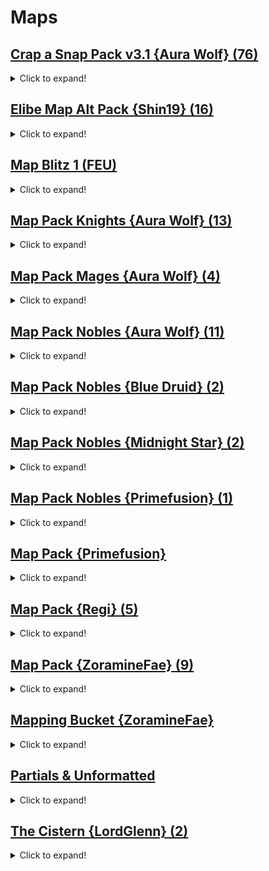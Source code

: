 # Maps

## [Crap a Snap Pack v3.1 {Aura Wolf} (76)](Crap%20a%20Snap%20Pack%20v3.1%20%7BAura%20Wolf%7D%20(76))

<details><summary>Click to expand!</summary>

# Crap a Snap Pack v3.1 {Aura Wolf} (76)

## [Mappy Maps](Crap%20a%20Snap%20Pack%20v3.1%20%7BAura%20Wolf%7D%20(76)/Mappy%20Maps)

<details><summary>Click to expand!</summary>

# Crap a Snap Pack v3.1 {Aura Wolf} (76)/Mappy Maps

## [FE7](Crap%20a%20Snap%20Pack%20v3.1%20%7BAura%20Wolf%7D%20(76)/Mappy%20Maps/FE7)

<details><summary>Click to expand!</summary>

# Crap a Snap Pack v3.1 {Aura Wolf} (76)/Mappy Maps/FE7



</details>

## [FE8](Crap%20a%20Snap%20Pack%20v3.1%20%7BAura%20Wolf%7D%20(76)/Mappy%20Maps/FE8)

<details><summary>Click to expand!</summary>

# Crap a Snap Pack v3.1 {Aura Wolf} (76)/Mappy Maps/FE8



</details>



</details>

## [Tiled Maps](Crap%20a%20Snap%20Pack%20v3.1%20%7BAura%20Wolf%7D%20(76)/Tiled%20Maps)

<details><summary>Click to expand!</summary>

# Crap a Snap Pack v3.1 {Aura Wolf} (76)/Tiled Maps

## [FE7](Crap%20a%20Snap%20Pack%20v3.1%20%7BAura%20Wolf%7D%20(76)/Tiled%20Maps/FE7)

<details><summary>Click to expand!</summary>

# Crap a Snap Pack v3.1 {Aura Wolf} (76)/Tiled Maps/FE7

## [Pictures](Crap%20a%20Snap%20Pack%20v3.1%20%7BAura%20Wolf%7D%20(76)/Tiled%20Maps/FE7/Pictures)

<details><summary>Click to expand!</summary>

# Crap a Snap Pack v3.1 {Aura Wolf} (76)/Tiled Maps/FE7/Pictures

![Castle 1 (25x23; 0A 00 9B 0C).png](https://raw.githubusercontent.com/Klokinator/FE-Repo/main/Maps/Crap%20a%20Snap%20Pack%20v3.1%20%7BAura%20Wolf%7D%20(76)/Tiled%20Maps/FE7/Pictures/Castle%201%20(25x23;%200A%2000%209B%200C).png "Castle 1 (25x23; 0A 00 9B 0C).png")![Castle 2 (19x22; 0A 00 3A 0C).png](https://raw.githubusercontent.com/Klokinator/FE-Repo/main/Maps/Crap%20a%20Snap%20Pack%20v3.1%20%7BAura%20Wolf%7D%20(76)/Tiled%20Maps/FE7/Pictures/Castle%202%20(19x22;%200A%2000%203A%200C).png "Castle 2 (19x22; 0A 00 3A 0C).png")![Desert 1 (23x16; 7B 00 7C 7D).png](https://raw.githubusercontent.com/Klokinator/FE-Repo/main/Maps/Crap%20a%20Snap%20Pack%20v3.1%20%7BAura%20Wolf%7D%20(76)/Tiled%20Maps/FE7/Pictures/Desert%201%20(23x16;%207B%2000%207C%207D).png "Desert 1 (23x16; 7B 00 7C 7D).png")![Fort 1 (29x22; 16 00 77 18).png](https://raw.githubusercontent.com/Klokinator/FE-Repo/main/Maps/Crap%20a%20Snap%20Pack%20v3.1%20%7BAura%20Wolf%7D%20(76)/Tiled%20Maps/FE7/Pictures/Fort%201%20(29x22;%2016%2000%2077%2018).png "Fort 1 (29x22; 16 00 77 18).png")![Overworld 1 (20x15; 1C 1D 1E 1F).png](https://raw.githubusercontent.com/Klokinator/FE-Repo/main/Maps/Crap%20a%20Snap%20Pack%20v3.1%20%7BAura%20Wolf%7D%20(76)/Tiled%20Maps/FE7/Pictures/Overworld%201%20(20x15;%201C%201D%201E%201F).png "Overworld 1 (20x15; 1C 1D 1E 1F).png")![Overworld 1R (20x15; FE8 01 00 02 03).png](https://raw.githubusercontent.com/Klokinator/FE-Repo/main/Maps/Crap%20a%20Snap%20Pack%20v3.1%20%7BAura%20Wolf%7D%20(76)/Tiled%20Maps/FE7/Pictures/Overworld%201R%20(20x15;%20FE8%2001%2000%2002%2003).png "Overworld 1R (20x15; FE8 01 00 02 03).png")![Overworld 2 (27x17; 1C 1D 1E 1F).png](https://raw.githubusercontent.com/Klokinator/FE-Repo/main/Maps/Crap%20a%20Snap%20Pack%20v3.1%20%7BAura%20Wolf%7D%20(76)/Tiled%20Maps/FE7/Pictures/Overworld%202%20(27x17;%201C%201D%201E%201F).png "Overworld 2 (27x17; 1C 1D 1E 1F).png")![Overworld 3 (20x13; 1C 1D 44 1F).png](https://raw.githubusercontent.com/Klokinator/FE-Repo/main/Maps/Crap%20a%20Snap%20Pack%20v3.1%20%7BAura%20Wolf%7D%20(76)/Tiled%20Maps/FE7/Pictures/Overworld%203%20(20x13;%201C%201D%2044%201F).png "Overworld 3 (20x13; 1C 1D 44 1F).png")![Overworld 4 (20x25; 1C 1D 33 1F).png](https://raw.githubusercontent.com/Klokinator/FE-Repo/main/Maps/Crap%20a%20Snap%20Pack%20v3.1%20%7BAura%20Wolf%7D%20(76)/Tiled%20Maps/FE7/Pictures/Overworld%204%20(20x25;%201C%201D%2033%201F).png "Overworld 4 (20x25; 1C 1D 33 1F).png")![Town 1 (18x15; 10 00 22 12).png](https://raw.githubusercontent.com/Klokinator/FE-Repo/main/Maps/Crap%20a%20Snap%20Pack%20v3.1%20%7BAura%20Wolf%7D%20(76)/Tiled%20Maps/FE7/Pictures/Town%201%20(18x15;%2010%2000%2022%2012).png "Town 1 (18x15; 10 00 22 12).png")

</details>



</details>

## [FE8](Crap%20a%20Snap%20Pack%20v3.1%20%7BAura%20Wolf%7D%20(76)/Tiled%20Maps/FE8)

<details><summary>Click to expand!</summary>

# Crap a Snap Pack v3.1 {Aura Wolf} (76)/Tiled Maps/FE8

## [Pictures](Crap%20a%20Snap%20Pack%20v3.1%20%7BAura%20Wolf%7D%20(76)/Tiled%20Maps/FE8/Pictures)

<details><summary>Click to expand!</summary>

# Crap a Snap Pack v3.1 {Aura Wolf} (76)/Tiled Maps/FE8/Pictures

![Castle 1 (22x20; 18 00 48 1A).png](https://raw.githubusercontent.com/Klokinator/FE-Repo/main/Maps/Crap%20a%20Snap%20Pack%20v3.1%20%7BAura%20Wolf%7D%20(76)/Tiled%20Maps/FE8/Pictures/Castle%201%20(22x20;%2018%2000%2048%201A).png "Castle 1 (22x20; 18 00 48 1A).png")![Castle 2 (15x26; 18 00 57 1A).png](https://raw.githubusercontent.com/Klokinator/FE-Repo/main/Maps/Crap%20a%20Snap%20Pack%20v3.1%20%7BAura%20Wolf%7D%20(76)/Tiled%20Maps/FE8/Pictures/Castle%202%20(15x26;%2018%2000%2057%201A).png "Castle 2 (15x26; 18 00 57 1A).png")![Castle 3 (20x22; 18 00 48 1A).png](https://raw.githubusercontent.com/Klokinator/FE-Repo/main/Maps/Crap%20a%20Snap%20Pack%20v3.1%20%7BAura%20Wolf%7D%20(76)/Tiled%20Maps/FE8/Pictures/Castle%203%20(20x22;%2018%2000%2048%201A).png "Castle 3 (20x22; 18 00 48 1A).png")![Castle 4 (17x15; 18 00 48 1A).png](https://raw.githubusercontent.com/Klokinator/FE-Repo/main/Maps/Crap%20a%20Snap%20Pack%20v3.1%20%7BAura%20Wolf%7D%20(76)/Tiled%20Maps/FE8/Pictures/Castle%204%20(17x15;%2018%2000%2048%201A).png "Castle 4 (17x15; 18 00 48 1A).png")![Castle 5 (19x13; 18 00 19 1A).png](https://raw.githubusercontent.com/Klokinator/FE-Repo/main/Maps/Crap%20a%20Snap%20Pack%20v3.1%20%7BAura%20Wolf%7D%20(76)/Tiled%20Maps/FE8/Pictures/Castle%205%20(19x13;%2018%2000%2019%201A).png "Castle 5 (19x13; 18 00 19 1A).png")![Castle 6 (17x14; 18 00 48 1A).png](https://raw.githubusercontent.com/Klokinator/FE-Repo/main/Maps/Crap%20a%20Snap%20Pack%20v3.1%20%7BAura%20Wolf%7D%20(76)/Tiled%20Maps/FE8/Pictures/Castle%206%20(17x14;%2018%2000%2048%201A).png "Castle 6 (17x14; 18 00 48 1A).png")![Castle 7 (17x26; 18 00 19 1A).png](https://raw.githubusercontent.com/Klokinator/FE-Repo/main/Maps/Crap%20a%20Snap%20Pack%20v3.1%20%7BAura%20Wolf%7D%20(76)/Tiled%20Maps/FE8/Pictures/Castle%207%20(17x26;%2018%2000%2019%201A).png "Castle 7 (17x26; 18 00 19 1A).png")![Castle 8 (17x22; 18 00 48 1A).png](https://raw.githubusercontent.com/Klokinator/FE-Repo/main/Maps/Crap%20a%20Snap%20Pack%20v3.1%20%7BAura%20Wolf%7D%20(76)/Tiled%20Maps/FE8/Pictures/Castle%208%20(17x22;%2018%2000%2048%201A).png "Castle 8 (17x22; 18 00 48 1A).png")![Castle 9 (24x24; 18 00 57 1A).png](https://raw.githubusercontent.com/Klokinator/FE-Repo/main/Maps/Crap%20a%20Snap%20Pack%20v3.1%20%7BAura%20Wolf%7D%20(76)/Tiled%20Maps/FE8/Pictures/Castle%209%20(24x24;%2018%2000%2057%201A).png "Castle 9 (24x24; 18 00 57 1A).png")![Desert 1 (22x16; 42 00 43 44).png](https://raw.githubusercontent.com/Klokinator/FE-Repo/main/Maps/Crap%20a%20Snap%20Pack%20v3.1%20%7BAura%20Wolf%7D%20(76)/Tiled%20Maps/FE8/Pictures/Desert%201%20(22x16;%2042%2000%2043%2044).png "Desert 1 (22x16; 42 00 43 44).png")![Desert 2 (19x20; 42 00 43 44).png](https://raw.githubusercontent.com/Klokinator/FE-Repo/main/Maps/Crap%20a%20Snap%20Pack%20v3.1%20%7BAura%20Wolf%7D%20(76)/Tiled%20Maps/FE8/Pictures/Desert%202%20(19x20;%2042%2000%2043%2044).png "Desert 2 (19x20; 42 00 43 44).png")![Desert 3 (20x20; 42 00 43 44).png](https://raw.githubusercontent.com/Klokinator/FE-Repo/main/Maps/Crap%20a%20Snap%20Pack%20v3.1%20%7BAura%20Wolf%7D%20(76)/Tiled%20Maps/FE8/Pictures/Desert%203%20(20x20;%2042%2000%2043%2044).png "Desert 3 (20x20; 42 00 43 44).png")![Desert 4 (25x14; 42 00 43 44).png](https://raw.githubusercontent.com/Klokinator/FE-Repo/main/Maps/Crap%20a%20Snap%20Pack%20v3.1%20%7BAura%20Wolf%7D%20(76)/Tiled%20Maps/FE8/Pictures/Desert%204%20(25x14;%2042%2000%2043%2044).png "Desert 4 (25x14; 42 00 43 44).png")![Fort 1 (19x19; 3C 00 3D 3E).png](https://raw.githubusercontent.com/Klokinator/FE-Repo/main/Maps/Crap%20a%20Snap%20Pack%20v3.1%20%7BAura%20Wolf%7D%20(76)/Tiled%20Maps/FE8/Pictures/Fort%201%20(19x19;%203C%2000%203D%203E).png "Fort 1 (19x19; 3C 00 3D 3E).png")![Fort 2 (19x25; 3C 00 68 3E).png](https://raw.githubusercontent.com/Klokinator/FE-Repo/main/Maps/Crap%20a%20Snap%20Pack%20v3.1%20%7BAura%20Wolf%7D%20(76)/Tiled%20Maps/FE8/Pictures/Fort%202%20(19x25;%203C%2000%2068%203E).png "Fort 2 (19x25; 3C 00 68 3E).png")![Fort 3 (20x18; 3C 00 CE 3E).png](https://raw.githubusercontent.com/Klokinator/FE-Repo/main/Maps/Crap%20a%20Snap%20Pack%20v3.1%20%7BAura%20Wolf%7D%20(76)/Tiled%20Maps/FE8/Pictures/Fort%203%20(20x18;%203C%2000%20CE%203E).png "Fort 3 (20x18; 3C 00 CE 3E).png")![Fort 4 (21x22; 3C 00 68 3E).png](https://raw.githubusercontent.com/Klokinator/FE-Repo/main/Maps/Crap%20a%20Snap%20Pack%20v3.1%20%7BAura%20Wolf%7D%20(76)/Tiled%20Maps/FE8/Pictures/Fort%204%20(21x22;%203C%2000%2068%203E).png "Fort 4 (21x22; 3C 00 68 3E).png")![Fort 4R (21x22; 3C 00 68 3E).png](https://raw.githubusercontent.com/Klokinator/FE-Repo/main/Maps/Crap%20a%20Snap%20Pack%20v3.1%20%7BAura%20Wolf%7D%20(76)/Tiled%20Maps/FE8/Pictures/Fort%204R%20(21x22;%203C%2000%2068%203E).png "Fort 4R (21x22; 3C 00 68 3E).png")![Lava 1 (20x20; 50 00 51 52).png](https://raw.githubusercontent.com/Klokinator/FE-Repo/main/Maps/Crap%20a%20Snap%20Pack%20v3.1%20%7BAura%20Wolf%7D%20(76)/Tiled%20Maps/FE8/Pictures/Lava%201%20(20x20;%2050%2000%2051%2052).png "Lava 1 (20x20; 50 00 51 52).png")![Lava 2 (17x16; 50 00 51 52).png](https://raw.githubusercontent.com/Klokinator/FE-Repo/main/Maps/Crap%20a%20Snap%20Pack%20v3.1%20%7BAura%20Wolf%7D%20(76)/Tiled%20Maps/FE8/Pictures/Lava%202%20(17x16;%2050%2000%2051%2052).png "Lava 2 (17x16; 50 00 51 52).png")![Overworld 1 (23x18; 01 00 38 03).png](https://raw.githubusercontent.com/Klokinator/FE-Repo/main/Maps/Crap%20a%20Snap%20Pack%20v3.1%20%7BAura%20Wolf%7D%20(76)/Tiled%20Maps/FE8/Pictures/Overworld%201%20(23x18;%2001%2000%2038%2003).png "Overworld 1 (23x18; 01 00 38 03).png")![Overworld 10 (17x23; 01 00 38 03).png](https://raw.githubusercontent.com/Klokinator/FE-Repo/main/Maps/Crap%20a%20Snap%20Pack%20v3.1%20%7BAura%20Wolf%7D%20(76)/Tiled%20Maps/FE8/Pictures/Overworld%2010%20(17x23;%2001%2000%2038%2003).png "Overworld 10 (17x23; 01 00 38 03).png")![Overworld 11 (15x15; 01 00 02 03).png](https://raw.githubusercontent.com/Klokinator/FE-Repo/main/Maps/Crap%20a%20Snap%20Pack%20v3.1%20%7BAura%20Wolf%7D%20(76)/Tiled%20Maps/FE8/Pictures/Overworld%2011%20(15x15;%2001%2000%2002%2003).png "Overworld 11 (15x15; 01 00 02 03).png")![Overworld 11x (24x22; 01 00 02 03).png](https://raw.githubusercontent.com/Klokinator/FE-Repo/main/Maps/Crap%20a%20Snap%20Pack%20v3.1%20%7BAura%20Wolf%7D%20(76)/Tiled%20Maps/FE8/Pictures/Overworld%2011x%20(24x22;%2001%2000%2002%2003).png "Overworld 11x (24x22; 01 00 02 03).png")![Overworld 12 (15x13; 01 00 02 03).png](https://raw.githubusercontent.com/Klokinator/FE-Repo/main/Maps/Crap%20a%20Snap%20Pack%20v3.1%20%7BAura%20Wolf%7D%20(76)/Tiled%20Maps/FE8/Pictures/Overworld%2012%20(15x13;%2001%2000%2002%2003).png "Overworld 12 (15x13; 01 00 02 03).png")![Overworld 12x (25x19; 01 00 02 03).png](https://raw.githubusercontent.com/Klokinator/FE-Repo/main/Maps/Crap%20a%20Snap%20Pack%20v3.1%20%7BAura%20Wolf%7D%20(76)/Tiled%20Maps/FE8/Pictures/Overworld%2012x%20(25x19;%2001%2000%2002%2003).png "Overworld 12x (25x19; 01 00 02 03).png")![Overworld 13 (19x12; 01 00 38 03).png](https://raw.githubusercontent.com/Klokinator/FE-Repo/main/Maps/Crap%20a%20Snap%20Pack%20v3.1%20%7BAura%20Wolf%7D%20(76)/Tiled%20Maps/FE8/Pictures/Overworld%2013%20(19x12;%2001%2000%2038%2003).png "Overworld 13 (19x12; 01 00 38 03).png")![Overworld 14 (20x13; 01 00 38 03).png](https://raw.githubusercontent.com/Klokinator/FE-Repo/main/Maps/Crap%20a%20Snap%20Pack%20v3.1%20%7BAura%20Wolf%7D%20(76)/Tiled%20Maps/FE8/Pictures/Overworld%2014%20(20x13;%2001%2000%2038%2003).png "Overworld 14 (20x13; 01 00 38 03).png")![Overworld 15 (15x17; 01 00 02 03).png](https://raw.githubusercontent.com/Klokinator/FE-Repo/main/Maps/Crap%20a%20Snap%20Pack%20v3.1%20%7BAura%20Wolf%7D%20(76)/Tiled%20Maps/FE8/Pictures/Overworld%2015%20(15x17;%2001%2000%2002%2003).png "Overworld 15 (15x17; 01 00 02 03).png")![Overworld 16 (17x23; 01 00 02 03).png](https://raw.githubusercontent.com/Klokinator/FE-Repo/main/Maps/Crap%20a%20Snap%20Pack%20v3.1%20%7BAura%20Wolf%7D%20(76)/Tiled%20Maps/FE8/Pictures/Overworld%2016%20(17x23;%2001%2000%2002%2003).png "Overworld 16 (17x23; 01 00 02 03).png")![Overworld 17 (15x16; 01 00 02 03).png](https://raw.githubusercontent.com/Klokinator/FE-Repo/main/Maps/Crap%20a%20Snap%20Pack%20v3.1%20%7BAura%20Wolf%7D%20(76)/Tiled%20Maps/FE8/Pictures/Overworld%2017%20(15x16;%2001%2000%2002%2003).png "Overworld 17 (15x16; 01 00 02 03).png")![Overworld 18 (24x13; 01 00 38 03).png](https://raw.githubusercontent.com/Klokinator/FE-Repo/main/Maps/Crap%20a%20Snap%20Pack%20v3.1%20%7BAura%20Wolf%7D%20(76)/Tiled%20Maps/FE8/Pictures/Overworld%2018%20(24x13;%2001%2000%2038%2003).png "Overworld 18 (24x13; 01 00 38 03).png")![Overworld 19 (21x21; 01 00 02 03).png](https://raw.githubusercontent.com/Klokinator/FE-Repo/main/Maps/Crap%20a%20Snap%20Pack%20v3.1%20%7BAura%20Wolf%7D%20(76)/Tiled%20Maps/FE8/Pictures/Overworld%2019%20(21x21;%2001%2000%2002%2003).png "Overworld 19 (21x21; 01 00 02 03).png")![Overworld 2 (25x22; 01 00 38 03).png](https://raw.githubusercontent.com/Klokinator/FE-Repo/main/Maps/Crap%20a%20Snap%20Pack%20v3.1%20%7BAura%20Wolf%7D%20(76)/Tiled%20Maps/FE8/Pictures/Overworld%202%20(25x22;%2001%2000%2038%2003).png "Overworld 2 (25x22; 01 00 38 03).png")![Overworld 20 (16x12; 01 00 02 03).png](https://raw.githubusercontent.com/Klokinator/FE-Repo/main/Maps/Crap%20a%20Snap%20Pack%20v3.1%20%7BAura%20Wolf%7D%20(76)/Tiled%20Maps/FE8/Pictures/Overworld%2020%20(16x12;%2001%2000%2002%2003).png "Overworld 20 (16x12; 01 00 02 03).png")![Overworld 21 (20x20; 01 00 4C 03).png](https://raw.githubusercontent.com/Klokinator/FE-Repo/main/Maps/Crap%20a%20Snap%20Pack%20v3.1%20%7BAura%20Wolf%7D%20(76)/Tiled%20Maps/FE8/Pictures/Overworld%2021%20(20x20;%2001%2000%204C%2003).png "Overworld 21 (20x20; 01 00 4C 03).png")![Overworld 22 (24x13; 01 00 02 03).png](https://raw.githubusercontent.com/Klokinator/FE-Repo/main/Maps/Crap%20a%20Snap%20Pack%20v3.1%20%7BAura%20Wolf%7D%20(76)/Tiled%20Maps/FE8/Pictures/Overworld%2022%20(24x13;%2001%2000%2002%2003).png "Overworld 22 (24x13; 01 00 02 03).png")![Overworld 23 (32x29; 01 00 38 03).png](https://raw.githubusercontent.com/Klokinator/FE-Repo/main/Maps/Crap%20a%20Snap%20Pack%20v3.1%20%7BAura%20Wolf%7D%20(76)/Tiled%20Maps/FE8/Pictures/Overworld%2023%20(32x29;%2001%2000%2038%2003).png "Overworld 23 (32x29; 01 00 38 03).png")![Overworld 24 (22x28; 01 00 02 03).png](https://raw.githubusercontent.com/Klokinator/FE-Repo/main/Maps/Crap%20a%20Snap%20Pack%20v3.1%20%7BAura%20Wolf%7D%20(76)/Tiled%20Maps/FE8/Pictures/Overworld%2024%20(22x28;%2001%2000%2002%2003).png "Overworld 24 (22x28; 01 00 02 03).png")![Overworld 25 (18x17; 01 00 38 03).png](https://raw.githubusercontent.com/Klokinator/FE-Repo/main/Maps/Crap%20a%20Snap%20Pack%20v3.1%20%7BAura%20Wolf%7D%20(76)/Tiled%20Maps/FE8/Pictures/Overworld%2025%20(18x17;%2001%2000%2038%2003).png "Overworld 25 (18x17; 01 00 38 03).png")![Overworld 26 (16x21; 01 00 5B 03).png](https://raw.githubusercontent.com/Klokinator/FE-Repo/main/Maps/Crap%20a%20Snap%20Pack%20v3.1%20%7BAura%20Wolf%7D%20(76)/Tiled%20Maps/FE8/Pictures/Overworld%2026%20(16x21;%2001%2000%205B%2003).png "Overworld 26 (16x21; 01 00 5B 03).png")![Overworld 27 (20x26; 01 00 38 03).png](https://raw.githubusercontent.com/Klokinator/FE-Repo/main/Maps/Crap%20a%20Snap%20Pack%20v3.1%20%7BAura%20Wolf%7D%20(76)/Tiled%20Maps/FE8/Pictures/Overworld%2027%20(20x26;%2001%2000%2038%2003).png "Overworld 27 (20x26; 01 00 38 03).png")![Overworld 3 (16x16; 01 00 02 03).png](https://raw.githubusercontent.com/Klokinator/FE-Repo/main/Maps/Crap%20a%20Snap%20Pack%20v3.1%20%7BAura%20Wolf%7D%20(76)/Tiled%20Maps/FE8/Pictures/Overworld%203%20(16x16;%2001%2000%2002%2003).png "Overworld 3 (16x16; 01 00 02 03).png")![Overworld 4 (20x16; 01 00 02 03).png](https://raw.githubusercontent.com/Klokinator/FE-Repo/main/Maps/Crap%20a%20Snap%20Pack%20v3.1%20%7BAura%20Wolf%7D%20(76)/Tiled%20Maps/FE8/Pictures/Overworld%204%20(20x16;%2001%2000%2002%2003).png "Overworld 4 (20x16; 01 00 02 03).png")![Overworld 5 (23x17; 01 00 38 03).png](https://raw.githubusercontent.com/Klokinator/FE-Repo/main/Maps/Crap%20a%20Snap%20Pack%20v3.1%20%7BAura%20Wolf%7D%20(76)/Tiled%20Maps/FE8/Pictures/Overworld%205%20(23x17;%2001%2000%2038%2003).png "Overworld 5 (23x17; 01 00 38 03).png")![Overworld 6 (23x23; 01 00 4C 03).png](https://raw.githubusercontent.com/Klokinator/FE-Repo/main/Maps/Crap%20a%20Snap%20Pack%20v3.1%20%7BAura%20Wolf%7D%20(76)/Tiled%20Maps/FE8/Pictures/Overworld%206%20(23x23;%2001%2000%204C%2003).png "Overworld 6 (23x23; 01 00 4C 03).png")![Overworld 7 (18x20; 01 00 02 03).png](https://raw.githubusercontent.com/Klokinator/FE-Repo/main/Maps/Crap%20a%20Snap%20Pack%20v3.1%20%7BAura%20Wolf%7D%20(76)/Tiled%20Maps/FE8/Pictures/Overworld%207%20(18x20;%2001%2000%2002%2003).png "Overworld 7 (18x20; 01 00 02 03).png")![Overworld 8 (19x19; 01 00 02 03).png](https://raw.githubusercontent.com/Klokinator/FE-Repo/main/Maps/Crap%20a%20Snap%20Pack%20v3.1%20%7BAura%20Wolf%7D%20(76)/Tiled%20Maps/FE8/Pictures/Overworld%208%20(19x19;%2001%2000%2002%2003).png "Overworld 8 (19x19; 01 00 02 03).png")![Overworld 9 (21x23; 01 00 02 03).png](https://raw.githubusercontent.com/Klokinator/FE-Repo/main/Maps/Crap%20a%20Snap%20Pack%20v3.1%20%7BAura%20Wolf%7D%20(76)/Tiled%20Maps/FE8/Pictures/Overworld%209%20(21x23;%2001%2000%2002%2003).png "Overworld 9 (21x23; 01 00 02 03).png")![Overworld FE7 1R (20x15; 01 00 02 03).png](https://raw.githubusercontent.com/Klokinator/FE-Repo/main/Maps/Crap%20a%20Snap%20Pack%20v3.1%20%7BAura%20Wolf%7D%20(76)/Tiled%20Maps/FE8/Pictures/Overworld%20FE7%201R%20(20x15;%2001%2000%2002%2003).png "Overworld FE7 1R (20x15; 01 00 02 03).png")![Ruins 1 (24x17; 6C 00 6D 6E).png](https://raw.githubusercontent.com/Klokinator/FE-Repo/main/Maps/Crap%20a%20Snap%20Pack%20v3.1%20%7BAura%20Wolf%7D%20(76)/Tiled%20Maps/FE8/Pictures/Ruins%201%20(24x17;%206C%2000%206D%206E).png "Ruins 1 (24x17; 6C 00 6D 6E).png")![Ruins 2 (19x24; 6C 00 A3 6E).png](https://raw.githubusercontent.com/Klokinator/FE-Repo/main/Maps/Crap%20a%20Snap%20Pack%20v3.1%20%7BAura%20Wolf%7D%20(76)/Tiled%20Maps/FE8/Pictures/Ruins%202%20(19x24;%206C%2000%20A3%206E).png "Ruins 2 (19x24; 6C 00 A3 6E).png")![Ruins 3 (16x12; 6C 00 A3 6E).png](https://raw.githubusercontent.com/Klokinator/FE-Repo/main/Maps/Crap%20a%20Snap%20Pack%20v3.1%20%7BAura%20Wolf%7D%20(76)/Tiled%20Maps/FE8/Pictures/Ruins%203%20(16x12;%206C%2000%20A3%206E).png "Ruins 3 (16x12; 6C 00 A3 6E).png")![Ruins 4 (18x21; 6C 00 A3 6E).png](https://raw.githubusercontent.com/Klokinator/FE-Repo/main/Maps/Crap%20a%20Snap%20Pack%20v3.1%20%7BAura%20Wolf%7D%20(76)/Tiled%20Maps/FE8/Pictures/Ruins%204%20(18x21;%206C%2000%20A3%206E).png "Ruins 4 (18x21; 6C 00 A3 6E).png")![Ruins 5 (27x12; 6C 00 A3 6E).png](https://raw.githubusercontent.com/Klokinator/FE-Repo/main/Maps/Crap%20a%20Snap%20Pack%20v3.1%20%7BAura%20Wolf%7D%20(76)/Tiled%20Maps/FE8/Pictures/Ruins%205%20(27x12;%206C%2000%20A3%206E).png "Ruins 5 (27x12; 6C 00 A3 6E).png")![Ruins 6 (23x24; 6C 00 A3 6E).png](https://raw.githubusercontent.com/Klokinator/FE-Repo/main/Maps/Crap%20a%20Snap%20Pack%20v3.1%20%7BAura%20Wolf%7D%20(76)/Tiled%20Maps/FE8/Pictures/Ruins%206%20(23x24;%206C%2000%20A3%206E).png "Ruins 6 (23x24; 6C 00 A3 6E).png")![Ruins 7 (32x26; 6C 00 A3 6E).png](https://raw.githubusercontent.com/Klokinator/FE-Repo/main/Maps/Crap%20a%20Snap%20Pack%20v3.1%20%7BAura%20Wolf%7D%20(76)/Tiled%20Maps/FE8/Pictures/Ruins%207%20(32x26;%206C%2000%20A3%206E).png "Ruins 7 (32x26; 6C 00 A3 6E).png")![Ruins 8 (23x32; 6C 00 A3 6E).png](https://raw.githubusercontent.com/Klokinator/FE-Repo/main/Maps/Crap%20a%20Snap%20Pack%20v3.1%20%7BAura%20Wolf%7D%20(76)/Tiled%20Maps/FE8/Pictures/Ruins%208%20(23x32;%206C%2000%20A3%206E).png "Ruins 8 (23x32; 6C 00 A3 6E).png")![Sacae 1 (28x13; 2E 00 2F 30).png](https://raw.githubusercontent.com/Klokinator/FE-Repo/main/Maps/Crap%20a%20Snap%20Pack%20v3.1%20%7BAura%20Wolf%7D%20(76)/Tiled%20Maps/FE8/Pictures/Sacae%201%20(28x13;%202E%2000%202F%2030).png "Sacae 1 (28x13; 2E 00 2F 30).png")![Ship 1 (22x25; 0E 00 72 10).png](https://raw.githubusercontent.com/Klokinator/FE-Repo/main/Maps/Crap%20a%20Snap%20Pack%20v3.1%20%7BAura%20Wolf%7D%20(76)/Tiled%20Maps/FE8/Pictures/Ship%201%20(22x25;%200E%2000%2072%2010).png "Ship 1 (22x25; 0E 00 72 10).png")![Ship 1E (22x25; 0E 00 72 10).png](https://raw.githubusercontent.com/Klokinator/FE-Repo/main/Maps/Crap%20a%20Snap%20Pack%20v3.1%20%7BAura%20Wolf%7D%20(76)/Tiled%20Maps/FE8/Pictures/Ship%201E%20(22x25;%200E%2000%2072%2010).png "Ship 1E (22x25; 0E 00 72 10).png")![Ship 2 (30x21; 0E 00 72 10).png](https://raw.githubusercontent.com/Klokinator/FE-Repo/main/Maps/Crap%20a%20Snap%20Pack%20v3.1%20%7BAura%20Wolf%7D%20(76)/Tiled%20Maps/FE8/Pictures/Ship%202%20(30x21;%200E%2000%2072%2010).png "Ship 2 (30x21; 0E 00 72 10).png")![Temple 1 (18x14; 5F 00 60 61).png](https://raw.githubusercontent.com/Klokinator/FE-Repo/main/Maps/Crap%20a%20Snap%20Pack%20v3.1%20%7BAura%20Wolf%7D%20(76)/Tiled%20Maps/FE8/Pictures/Temple%201%20(18x14;%205F%2000%2060%2061).png "Temple 1 (18x14; 5F 00 60 61).png")![Tower 1 (15x29; 88 00 89 8A).png](https://raw.githubusercontent.com/Klokinator/FE-Repo/main/Maps/Crap%20a%20Snap%20Pack%20v3.1%20%7BAura%20Wolf%7D%20(76)/Tiled%20Maps/FE8/Pictures/Tower%201%20(15x29;%2088%2000%2089%208A).png "Tower 1 (15x29; 88 00 89 8A).png")![Town 1 (24x19; 0E 00 72 10).png](https://raw.githubusercontent.com/Klokinator/FE-Repo/main/Maps/Crap%20a%20Snap%20Pack%20v3.1%20%7BAura%20Wolf%7D%20(76)/Tiled%20Maps/FE8/Pictures/Town%201%20(24x19;%200E%2000%2072%2010).png "Town 1 (24x19; 0E 00 72 10).png")![Town 1E (24x19; 0E 00 72 10).png](https://raw.githubusercontent.com/Klokinator/FE-Repo/main/Maps/Crap%20a%20Snap%20Pack%20v3.1%20%7BAura%20Wolf%7D%20(76)/Tiled%20Maps/FE8/Pictures/Town%201E%20(24x19;%200E%2000%2072%2010).png "Town 1E (24x19; 0E 00 72 10).png")![Town 2 (20x20; 0E 00 0F 10).png](https://raw.githubusercontent.com/Klokinator/FE-Repo/main/Maps/Crap%20a%20Snap%20Pack%20v3.1%20%7BAura%20Wolf%7D%20(76)/Tiled%20Maps/FE8/Pictures/Town%202%20(20x20;%200E%2000%200F%2010).png "Town 2 (20x20; 0E 00 0F 10).png")![Town 2E (20x20; 0E 00 0F 10).png](https://raw.githubusercontent.com/Klokinator/FE-Repo/main/Maps/Crap%20a%20Snap%20Pack%20v3.1%20%7BAura%20Wolf%7D%20(76)/Tiled%20Maps/FE8/Pictures/Town%202E%20(20x20;%200E%2000%200F%2010).png "Town 2E (20x20; 0E 00 0F 10).png")![Town 3 (19x24; 0E 00 72 10).png](https://raw.githubusercontent.com/Klokinator/FE-Repo/main/Maps/Crap%20a%20Snap%20Pack%20v3.1%20%7BAura%20Wolf%7D%20(76)/Tiled%20Maps/FE8/Pictures/Town%203%20(19x24;%200E%2000%2072%2010).png "Town 3 (19x24; 0E 00 72 10).png")![Town 3E (19x24; 0E 00 72 10).png](https://raw.githubusercontent.com/Klokinator/FE-Repo/main/Maps/Crap%20a%20Snap%20Pack%20v3.1%20%7BAura%20Wolf%7D%20(76)/Tiled%20Maps/FE8/Pictures/Town%203E%20(19x24;%200E%2000%2072%2010).png "Town 3E (19x24; 0E 00 72 10).png")![Town 4 (18x15; 0E 00 72 10).png](https://raw.githubusercontent.com/Klokinator/FE-Repo/main/Maps/Crap%20a%20Snap%20Pack%20v3.1%20%7BAura%20Wolf%7D%20(76)/Tiled%20Maps/FE8/Pictures/Town%204%20(18x15;%200E%2000%2072%2010).png "Town 4 (18x15; 0E 00 72 10).png")![Town 4E (18x15; 0E 00 72 10).png](https://raw.githubusercontent.com/Klokinator/FE-Repo/main/Maps/Crap%20a%20Snap%20Pack%20v3.1%20%7BAura%20Wolf%7D%20(76)/Tiled%20Maps/FE8/Pictures/Town%204E%20(18x15;%200E%2000%2072%2010).png "Town 4E (18x15; 0E 00 72 10).png")![Town 5 (15x13; 0E 00 72 10).png](https://raw.githubusercontent.com/Klokinator/FE-Repo/main/Maps/Crap%20a%20Snap%20Pack%20v3.1%20%7BAura%20Wolf%7D%20(76)/Tiled%20Maps/FE8/Pictures/Town%205%20(15x13;%200E%2000%2072%2010).png "Town 5 (15x13; 0E 00 72 10).png")![Town 5E (15x13; 0E 00 72 10).png](https://raw.githubusercontent.com/Klokinator/FE-Repo/main/Maps/Crap%20a%20Snap%20Pack%20v3.1%20%7BAura%20Wolf%7D%20(76)/Tiled%20Maps/FE8/Pictures/Town%205E%20(15x13;%200E%2000%2072%2010).png "Town 5E (15x13; 0E 00 72 10).png")![Town 6 (19x16; 0E 00 72 10).png](https://raw.githubusercontent.com/Klokinator/FE-Repo/main/Maps/Crap%20a%20Snap%20Pack%20v3.1%20%7BAura%20Wolf%7D%20(76)/Tiled%20Maps/FE8/Pictures/Town%206%20(19x16;%200E%2000%2072%2010).png "Town 6 (19x16; 0E 00 72 10).png")![Town 6E (19x16; 0E 00 72 10).png](https://raw.githubusercontent.com/Klokinator/FE-Repo/main/Maps/Crap%20a%20Snap%20Pack%20v3.1%20%7BAura%20Wolf%7D%20(76)/Tiled%20Maps/FE8/Pictures/Town%206E%20(19x16;%200E%2000%2072%2010).png "Town 6E (19x16; 0E 00 72 10).png")![Town 7 (16x20; 0E 00 72 10).png](https://raw.githubusercontent.com/Klokinator/FE-Repo/main/Maps/Crap%20a%20Snap%20Pack%20v3.1%20%7BAura%20Wolf%7D%20(76)/Tiled%20Maps/FE8/Pictures/Town%207%20(16x20;%200E%2000%2072%2010).png "Town 7 (16x20; 0E 00 72 10).png")![Town 7E (16x20; 0E 00 72 10).png](https://raw.githubusercontent.com/Klokinator/FE-Repo/main/Maps/Crap%20a%20Snap%20Pack%20v3.1%20%7BAura%20Wolf%7D%20(76)/Tiled%20Maps/FE8/Pictures/Town%207E%20(16x20;%200E%2000%2072%2010).png "Town 7E (16x20; 0E 00 72 10).png")![Town 8 (20x12; 0E 00 72 10).png](https://raw.githubusercontent.com/Klokinator/FE-Repo/main/Maps/Crap%20a%20Snap%20Pack%20v3.1%20%7BAura%20Wolf%7D%20(76)/Tiled%20Maps/FE8/Pictures/Town%208%20(20x12;%200E%2000%2072%2010).png "Town 8 (20x12; 0E 00 72 10).png")

</details>



</details>



</details>



</details>

## [Elibe Map Alt Pack {Shin19} (16)](Elibe%20Map%20Alt%20Pack%20%7BShin19%7D%20(16))

<details><summary>Click to expand!</summary>

# Elibe Map Alt Pack {Shin19} (16)

![(7)Ch01.png](https://raw.githubusercontent.com/Klokinator/FE-Repo/main/Maps/Elibe%20Map%20Alt%20Pack%20%7BShin19%7D%20(16)/(7)Ch01.png "(7)Ch01.png")![(7)Ch29x31xBattlePreparations.png](https://raw.githubusercontent.com/Klokinator/FE-Repo/main/Maps/Elibe%20Map%20Alt%20Pack%20%7BShin19%7D%20(16)/(7)Ch29x31xBattlePreparations.png "(7)Ch29x31xBattlePreparations.png")![(7)Ch3BandofMercenaries.png](https://raw.githubusercontent.com/Klokinator/FE-Repo/main/Maps/Elibe%20Map%20Alt%20Pack%20%7BShin19%7D%20(16)/(7)Ch3BandofMercenaries.png "(7)Ch3BandofMercenaries.png")![Chapter11AHerooftheWest Diff Tileset.png](https://raw.githubusercontent.com/Klokinator/FE-Repo/main/Maps/Elibe%20Map%20Alt%20Pack%20%7BShin19%7D%20(16)/Chapter11AHerooftheWest%20Diff%20Tileset.png "Chapter11AHerooftheWest Diff Tileset.png")![Chapter12TheTrueEnemy.png](https://raw.githubusercontent.com/Klokinator/FE-Repo/main/Maps/Elibe%20Map%20Alt%20Pack%20%7BShin19%7D%20(16)/Chapter12TheTrueEnemy.png "Chapter12TheTrueEnemy.png")![Chapter13RescueMission Diff Tileset.png](https://raw.githubusercontent.com/Klokinator/FE-Repo/main/Maps/Elibe%20Map%20Alt%20Pack%20%7BShin19%7D%20(16)/Chapter13RescueMission%20Diff%20Tileset.png "Chapter13RescueMission Diff Tileset.png")![Chapter14Arcadia.png](https://raw.githubusercontent.com/Klokinator/FE-Repo/main/Maps/Elibe%20Map%20Alt%20Pack%20%7BShin19%7D%20(16)/Chapter14Arcadia.png "Chapter14Arcadia.png")![Chapter18AFrozenRiver Combo 19A.png](https://raw.githubusercontent.com/Klokinator/FE-Repo/main/Maps/Elibe%20Map%20Alt%20Pack%20%7BShin19%7D%20(16)/Chapter18AFrozenRiver%20Combo%2019A.png "Chapter18AFrozenRiver Combo 19A.png")![Chapter20BTheSilverWolf Diff Tileset.png](https://raw.githubusercontent.com/Klokinator/FE-Repo/main/Maps/Elibe%20Map%20Alt%20Pack%20%7BShin19%7D%20(16)/Chapter20BTheSilverWolf%20Diff%20Tileset.png "Chapter20BTheSilverWolf Diff Tileset.png")![Chapter3 The Latecomer.png](https://raw.githubusercontent.com/Klokinator/FE-Repo/main/Maps/Elibe%20Map%20Alt%20Pack%20%7BShin19%7D%20(16)/Chapter3%20The%20Latecomer.png "Chapter3 The Latecomer.png")![Chapter5FlameCrest.png](https://raw.githubusercontent.com/Klokinator/FE-Repo/main/Maps/Elibe%20Map%20Alt%20Pack%20%7BShin19%7D%20(16)/Chapter5FlameCrest.png "Chapter5FlameCrest.png")![Chapter6TheTrapIsSprung.png](https://raw.githubusercontent.com/Klokinator/FE-Repo/main/Maps/Elibe%20Map%20Alt%20Pack%20%7BShin19%7D%20(16)/Chapter6TheTrapIsSprung.png "Chapter6TheTrapIsSprung.png")![Chapter7OstiasRebellion.png](https://raw.githubusercontent.com/Klokinator/FE-Repo/main/Maps/Elibe%20Map%20Alt%20Pack%20%7BShin19%7D%20(16)/Chapter7OstiasRebellion.png "Chapter7OstiasRebellion.png")![Chapter8Reunion.png](https://raw.githubusercontent.com/Klokinator/FE-Repo/main/Maps/Elibe%20Map%20Alt%20Pack%20%7BShin19%7D%20(16)/Chapter8Reunion.png "Chapter8Reunion.png")![Chapter9.png](https://raw.githubusercontent.com/Klokinator/FE-Repo/main/Maps/Elibe%20Map%20Alt%20Pack%20%7BShin19%7D%20(16)/Chapter9.png "Chapter9.png")![FinalChapterBeyondDarkness Full Reveal.png](https://raw.githubusercontent.com/Klokinator/FE-Repo/main/Maps/Elibe%20Map%20Alt%20Pack%20%7BShin19%7D%20(16)/FinalChapterBeyondDarkness%20Full%20Reveal.png "FinalChapterBeyondDarkness Full Reveal.png")![FinalChapterBeyondDarkness tower combo.png](https://raw.githubusercontent.com/Klokinator/FE-Repo/main/Maps/Elibe%20Map%20Alt%20Pack%20%7BShin19%7D%20(16)/FinalChapterBeyondDarkness%20tower%20combo.png "FinalChapterBeyondDarkness tower combo.png")

</details>

## [Map Blitz 1 (FEU)](Map%20Blitz%201%20(FEU))

<details><summary>Click to expand!</summary>

# Map Blitz 1 (FEU)

## [Tilesets](Map%20Blitz%201%20(FEU)/Tilesets)

<details><summary>Click to expand!</summary>

# Map Blitz 1 (FEU)/Tilesets

## [FE7](Map%20Blitz%201%20(FEU)/Tilesets/FE7)

<details><summary>Click to expand!</summary>

# Map Blitz 1 (FEU)/Tilesets/FE7

![01000203.png](https://raw.githubusercontent.com/Klokinator/FE-Repo/main/Maps/Map%20Blitz%201%20(FEU)/Tilesets/FE7/01000203.png "01000203.png")![01000703.png](https://raw.githubusercontent.com/Klokinator/FE-Repo/main/Maps/Map%20Blitz%201%20(FEU)/Tilesets/FE7/01000703.png "01000703.png")![0A000B0C.png](https://raw.githubusercontent.com/Klokinator/FE-Repo/main/Maps/Map%20Blitz%201%20(FEU)/Tilesets/FE7/0A000B0C.png "0A000B0C.png")![0A00290C.png](https://raw.githubusercontent.com/Klokinator/FE-Repo/main/Maps/Map%20Blitz%201%20(FEU)/Tilesets/FE7/0A00290C.png "0A00290C.png")![0A003A0C.png](https://raw.githubusercontent.com/Klokinator/FE-Repo/main/Maps/Map%20Blitz%201%20(FEU)/Tilesets/FE7/0A003A0C.png "0A003A0C.png")![0A00520C.png](https://raw.githubusercontent.com/Klokinator/FE-Repo/main/Maps/Map%20Blitz%201%20(FEU)/Tilesets/FE7/0A00520C.png "0A00520C.png")![0A00800C.png](https://raw.githubusercontent.com/Klokinator/FE-Repo/main/Maps/Map%20Blitz%201%20(FEU)/Tilesets/FE7/0A00800C.png "0A00800C.png")![0A009B0C.png](https://raw.githubusercontent.com/Klokinator/FE-Repo/main/Maps/Map%20Blitz%201%20(FEU)/Tilesets/FE7/0A009B0C.png "0A009B0C.png")![0A009F0C.png](https://raw.githubusercontent.com/Klokinator/FE-Repo/main/Maps/Map%20Blitz%201%20(FEU)/Tilesets/FE7/0A009F0C.png "0A009F0C.png")![0A00DC0C.png](https://raw.githubusercontent.com/Klokinator/FE-Repo/main/Maps/Map%20Blitz%201%20(FEU)/Tilesets/FE7/0A00DC0C.png "0A00DC0C.png")![10001112.png](https://raw.githubusercontent.com/Klokinator/FE-Repo/main/Maps/Map%20Blitz%201%20(FEU)/Tilesets/FE7/10001112.png "10001112.png")![10002212.png](https://raw.githubusercontent.com/Klokinator/FE-Repo/main/Maps/Map%20Blitz%201%20(FEU)/Tilesets/FE7/10002212.png "10002212.png")![10005612.png](https://raw.githubusercontent.com/Klokinator/FE-Repo/main/Maps/Map%20Blitz%201%20(FEU)/Tilesets/FE7/10005612.png "10005612.png")![10007312.png](https://raw.githubusercontent.com/Klokinator/FE-Repo/main/Maps/Map%20Blitz%201%20(FEU)/Tilesets/FE7/10007312.png "10007312.png")![1000B712.png](https://raw.githubusercontent.com/Klokinator/FE-Repo/main/Maps/Map%20Blitz%201%20(FEU)/Tilesets/FE7/1000B712.png "1000B712.png")![1000CB12.png](https://raw.githubusercontent.com/Klokinator/FE-Repo/main/Maps/Map%20Blitz%201%20(FEU)/Tilesets/FE7/1000CB12.png "1000CB12.png")![1000EA12.png](https://raw.githubusercontent.com/Klokinator/FE-Repo/main/Maps/Map%20Blitz%201%20(FEU)/Tilesets/FE7/1000EA12.png "1000EA12.png")![1C1D1E1F.png](https://raw.githubusercontent.com/Klokinator/FE-Repo/main/Maps/Map%20Blitz%201%20(FEU)/Tilesets/FE7/1C1D1E1F.png "1C1D1E1F.png")![1C1D331F.png](https://raw.githubusercontent.com/Klokinator/FE-Repo/main/Maps/Map%20Blitz%201%20(FEU)/Tilesets/FE7/1C1D331F.png "1C1D331F.png")![1C1D441F.png](https://raw.githubusercontent.com/Klokinator/FE-Repo/main/Maps/Map%20Blitz%201%20(FEU)/Tilesets/FE7/1C1D441F.png "1C1D441F.png")![1C1D481F.png](https://raw.githubusercontent.com/Klokinator/FE-Repo/main/Maps/Map%20Blitz%201%20(FEU)/Tilesets/FE7/1C1D481F.png "1C1D481F.png")![1C1D621F.png](https://raw.githubusercontent.com/Klokinator/FE-Repo/main/Maps/Map%20Blitz%201%20(FEU)/Tilesets/FE7/1C1D621F.png "1C1D621F.png")![1C1D661F.png](https://raw.githubusercontent.com/Klokinator/FE-Repo/main/Maps/Map%20Blitz%201%20(FEU)/Tilesets/FE7/1C1D661F.png "1C1D661F.png")![1C1D8A1F.png](https://raw.githubusercontent.com/Klokinator/FE-Repo/main/Maps/Map%20Blitz%201%20(FEU)/Tilesets/FE7/1C1D8A1F.png "1C1D8A1F.png")![1C1DE31F.png](https://raw.githubusercontent.com/Klokinator/FE-Repo/main/Maps/Map%20Blitz%201%20(FEU)/Tilesets/FE7/1C1DE31F.png "1C1DE31F.png")![5B005C5D.png](https://raw.githubusercontent.com/Klokinator/FE-Repo/main/Maps/Map%20Blitz%201%20(FEU)/Tilesets/FE7/5B005C5D.png "5B005C5D.png")![6A006B6C.png](https://raw.githubusercontent.com/Klokinator/FE-Repo/main/Maps/Map%20Blitz%201%20(FEU)/Tilesets/FE7/6A006B6C.png "6A006B6C.png")![6A00BD6C.png](https://raw.githubusercontent.com/Klokinator/FE-Repo/main/Maps/Map%20Blitz%201%20(FEU)/Tilesets/FE7/6A00BD6C.png "6A00BD6C.png")![6A00D76C.png](https://raw.githubusercontent.com/Klokinator/FE-Repo/main/Maps/Map%20Blitz%201%20(FEU)/Tilesets/FE7/6A00D76C.png "6A00D76C.png")![7B007C7D.png](https://raw.githubusercontent.com/Klokinator/FE-Repo/main/Maps/Map%20Blitz%201%20(FEU)/Tilesets/FE7/7B007C7D.png "7B007C7D.png")![A700A8A9.png](https://raw.githubusercontent.com/Klokinator/FE-Repo/main/Maps/Map%20Blitz%201%20(FEU)/Tilesets/FE7/A700A8A9.png "A700A8A9.png")

</details>

## [FE8](Map%20Blitz%201%20(FEU)/Tilesets/FE8)

<details><summary>Click to expand!</summary>

# Map Blitz 1 (FEU)/Tilesets/FE8

![01000203.png](https://raw.githubusercontent.com/Klokinator/FE-Repo/main/Maps/Map%20Blitz%201%20(FEU)/Tilesets/FE8/01000203.png "01000203.png")![01003803.png](https://raw.githubusercontent.com/Klokinator/FE-Repo/main/Maps/Map%20Blitz%201%20(FEU)/Tilesets/FE8/01003803.png "01003803.png")![01004c03.png](https://raw.githubusercontent.com/Klokinator/FE-Repo/main/Maps/Map%20Blitz%201%20(FEU)/Tilesets/FE8/01004c03.png "01004c03.png")![01005b03.png](https://raw.githubusercontent.com/Klokinator/FE-Repo/main/Maps/Map%20Blitz%201%20(FEU)/Tilesets/FE8/01005b03.png "01005b03.png")![0e000f10.png](https://raw.githubusercontent.com/Klokinator/FE-Repo/main/Maps/Map%20Blitz%201%20(FEU)/Tilesets/FE8/0e000f10.png "0e000f10.png")![0e007210.png](https://raw.githubusercontent.com/Klokinator/FE-Repo/main/Maps/Map%20Blitz%201%20(FEU)/Tilesets/FE8/0e007210.png "0e007210.png")![0e00ea10.png](https://raw.githubusercontent.com/Klokinator/FE-Repo/main/Maps/Map%20Blitz%201%20(FEU)/Tilesets/FE8/0e00ea10.png "0e00ea10.png")![1800191a.png](https://raw.githubusercontent.com/Klokinator/FE-Repo/main/Maps/Map%20Blitz%201%20(FEU)/Tilesets/FE8/1800191a.png "1800191a.png")![1800481a.png](https://raw.githubusercontent.com/Klokinator/FE-Repo/main/Maps/Map%20Blitz%201%20(FEU)/Tilesets/FE8/1800481a.png "1800481a.png")![1800571a.png](https://raw.githubusercontent.com/Klokinator/FE-Repo/main/Maps/Map%20Blitz%201%20(FEU)/Tilesets/FE8/1800571a.png "1800571a.png")![1800b91a.png](https://raw.githubusercontent.com/Klokinator/FE-Repo/main/Maps/Map%20Blitz%201%20(FEU)/Tilesets/FE8/1800b91a.png "1800b91a.png")![2e002f30.png](https://raw.githubusercontent.com/Klokinator/FE-Repo/main/Maps/Map%20Blitz%201%20(FEU)/Tilesets/FE8/2e002f30.png "2e002f30.png")![2e003430.png](https://raw.githubusercontent.com/Klokinator/FE-Repo/main/Maps/Map%20Blitz%201%20(FEU)/Tilesets/FE8/2e003430.png "2e003430.png")![3c003d3e.png](https://raw.githubusercontent.com/Klokinator/FE-Repo/main/Maps/Map%20Blitz%201%20(FEU)/Tilesets/FE8/3c003d3e.png "3c003d3e.png")![3c00683e.png](https://raw.githubusercontent.com/Klokinator/FE-Repo/main/Maps/Map%20Blitz%201%20(FEU)/Tilesets/FE8/3c00683e.png "3c00683e.png")![3c00ce3e.png](https://raw.githubusercontent.com/Klokinator/FE-Repo/main/Maps/Map%20Blitz%201%20(FEU)/Tilesets/FE8/3c00ce3e.png "3c00ce3e.png")![42004344.png](https://raw.githubusercontent.com/Klokinator/FE-Repo/main/Maps/Map%20Blitz%201%20(FEU)/Tilesets/FE8/42004344.png "42004344.png")![50005152.png](https://raw.githubusercontent.com/Klokinator/FE-Repo/main/Maps/Map%20Blitz%201%20(FEU)/Tilesets/FE8/50005152.png "50005152.png")![5f006061.png](https://raw.githubusercontent.com/Klokinator/FE-Repo/main/Maps/Map%20Blitz%201%20(FEU)/Tilesets/FE8/5f006061.png "5f006061.png")![6c006d6e.png](https://raw.githubusercontent.com/Klokinator/FE-Repo/main/Maps/Map%20Blitz%201%20(FEU)/Tilesets/FE8/6c006d6e.png "6c006d6e.png")![6c00a36e.png](https://raw.githubusercontent.com/Klokinator/FE-Repo/main/Maps/Map%20Blitz%201%20(FEU)/Tilesets/FE8/6c00a36e.png "6c00a36e.png")![79007a7b.png](https://raw.githubusercontent.com/Klokinator/FE-Repo/main/Maps/Map%20Blitz%201%20(FEU)/Tilesets/FE8/79007a7b.png "79007a7b.png")![7900e67b.png](https://raw.githubusercontent.com/Klokinator/FE-Repo/main/Maps/Map%20Blitz%201%20(FEU)/Tilesets/FE8/7900e67b.png "7900e67b.png")![8800898a.png](https://raw.githubusercontent.com/Klokinator/FE-Repo/main/Maps/Map%20Blitz%201%20(FEU)/Tilesets/FE8/8800898a.png "8800898a.png")

</details>

![1800191a_Using0a00dc0c.png](https://raw.githubusercontent.com/Klokinator/FE-Repo/main/Maps/Map%20Blitz%201%20(FEU)/Tilesets/1800191a_Using0a00dc0c.png "1800191a_Using0a00dc0c.png")![Custom Snow Castle - 91009293.png](https://raw.githubusercontent.com/Klokinator/FE-Repo/main/Maps/Map%20Blitz%201%20(FEU)/Tilesets/Custom%20Snow%20Castle%20-%2091009293.png "Custom Snow Castle - 91009293.png")

</details>

![Alusq_FE7_0A009B0C_dark room- cutscene map.png](https://raw.githubusercontent.com/Klokinator/FE-Repo/main/Maps/Map%20Blitz%201%20(FEU)/Alusq_FE7_0A009B0C_dark%20room-%20cutscene%20map.png "Alusq_FE7_0A009B0C_dark room- cutscene map.png")![Alusq_FE7_1C1D481F_trine peninsula.png](https://raw.githubusercontent.com/Klokinator/FE-Repo/main/Maps/Map%20Blitz%201%20(FEU)/Alusq_FE7_1C1D481F_trine%20peninsula.png "Alusq_FE7_1C1D481F_trine peninsula.png")![Alusq_FE7_42004344_message from the gods.png](https://raw.githubusercontent.com/Klokinator/FE-Repo/main/Maps/Map%20Blitz%201%20(FEU)/Alusq_FE7_42004344_message%20from%20the%20gods.png "Alusq_FE7_42004344_message from the gods.png")![Alusq_FE7_7B007C7D_dinosaur lake.png](https://raw.githubusercontent.com/Klokinator/FE-Repo/main/Maps/Map%20Blitz%201%20(FEU)/Alusq_FE7_7B007C7D_dinosaur%20lake.png "Alusq_FE7_7B007C7D_dinosaur lake.png")![Alusq_FE7_A700A8A9_treasure fortress.png](https://raw.githubusercontent.com/Klokinator/FE-Repo/main/Maps/Map%20Blitz%201%20(FEU)/Alusq_FE7_A700A8A9_treasure%20fortress.png "Alusq_FE7_A700A8A9_treasure fortress.png")![Alusq_FE8_01000203_castle of duty- maison warfare.png](https://raw.githubusercontent.com/Klokinator/FE-Repo/main/Maps/Map%20Blitz%201%20(FEU)/Alusq_FE8_01000203_castle%20of%20duty-%20maison%20warfare.png "Alusq_FE8_01000203_castle of duty- maison warfare.png")![Alusq_FE8_01000203_our emperor will only surrender if you can solve............... THE HEDGE MAZE.png](https://raw.githubusercontent.com/Klokinator/FE-Repo/main/Maps/Map%20Blitz%201%20(FEU)/Alusq_FE8_01000203_our%20emperor%20will%20only%20surrender%20if%20you%20can%20solve...............%20THE%20HEDGE%20MAZE.png "Alusq_FE8_01000203_our emperor will only surrender if you can solve............... THE HEDGE MAZE.png")![Alusq_FE8_01000203_Span Island (AW2).png](https://raw.githubusercontent.com/Klokinator/FE-Repo/main/Maps/Map%20Blitz%201%20(FEU)/Alusq_FE8_01000203_Span%20Island%20(AW2).png "Alusq_FE8_01000203_Span Island (AW2).png")![Alusq_FE8_01000203_you deserve a vacation.png](https://raw.githubusercontent.com/Klokinator/FE-Repo/main/Maps/Map%20Blitz%201%20(FEU)/Alusq_FE8_01000203_you%20deserve%20a%20vacation.png "Alusq_FE8_01000203_you deserve a vacation.png")![Alusq_FE8_01003803_lush woods.png](https://raw.githubusercontent.com/Klokinator/FE-Repo/main/Maps/Map%20Blitz%201%20(FEU)/Alusq_FE8_01003803_lush%20woods.png "Alusq_FE8_01003803_lush woods.png")![Alusq_FE8_01004C03_well, gang, looks like we're too late.png](https://raw.githubusercontent.com/Klokinator/FE-Repo/main/Maps/Map%20Blitz%201%20(FEU)/Alusq_FE8_01004C03_well,%20gang,%20looks%20like%20we're%20too%20late.png "Alusq_FE8_01004C03_well, gang, looks like we're too late.png")![Alusq_FE8_01005B03_bro what did i TELL you about trying to build castles in swamps.png](https://raw.githubusercontent.com/Klokinator/FE-Repo/main/Maps/Map%20Blitz%201%20(FEU)/Alusq_FE8_01005B03_bro%20what%20did%20i%20TELL%20you%20about%20trying%20to%20build%20castles%20in%20swamps.png "Alusq_FE8_01005B03_bro what did i TELL you about trying to build castles in swamps.png")![Alusq_FE8_0A009B0C_in the dark.png](https://raw.githubusercontent.com/Klokinator/FE-Repo/main/Maps/Map%20Blitz%201%20(FEU)/Alusq_FE8_0A009B0C_in%20the%20dark.png "Alusq_FE8_0A009B0C_in the dark.png")![Alusq_FE8_0E007210_STOP HERE; I NEED TO USE THE RESTROOM.png](https://raw.githubusercontent.com/Klokinator/FE-Repo/main/Maps/Map%20Blitz%201%20(FEU)/Alusq_FE8_0E007210_STOP%20HERE;%20I%20NEED%20TO%20USE%20THE%20RESTROOM.png "Alusq_FE8_0E007210_STOP HERE; I NEED TO USE THE RESTROOM.png")![Alusq_FE8_1800191A_do not trust pillar.png](https://raw.githubusercontent.com/Klokinator/FE-Repo/main/Maps/Map%20Blitz%201%20(FEU)/Alusq_FE8_1800191A_do%20not%20trust%20pillar.png "Alusq_FE8_1800191A_do not trust pillar.png")![Alusq_FE8_3C00CE3E_afro comb fort.png](https://raw.githubusercontent.com/Klokinator/FE-Repo/main/Maps/Map%20Blitz%201%20(FEU)/Alusq_FE8_3C00CE3E_afro%20comb%20fort.png "Alusq_FE8_3C00CE3E_afro comb fort.png")![Alusq_FE8_50005152_4D wizard's chess.png](https://raw.githubusercontent.com/Klokinator/FE-Repo/main/Maps/Map%20Blitz%201%20(FEU)/Alusq_FE8_50005152_4D%20wizard's%20chess.png "Alusq_FE8_50005152_4D wizard's chess.png")![Blyvern_FE8_3C003D3E_dlitzbicks.png](https://raw.githubusercontent.com/Klokinator/FE-Repo/main/Maps/Map%20Blitz%201%20(FEU)/Blyvern_FE8_3C003D3E_dlitzbicks.png "Blyvern_FE8_3C003D3E_dlitzbicks.png")![LordGlenn_FE8_1800191A_TheCistern.png](https://raw.githubusercontent.com/Klokinator/FE-Repo/main/Maps/Map%20Blitz%201%20(FEU)/LordGlenn_FE8_1800191A_TheCistern.png "LordGlenn_FE8_1800191A_TheCistern.png")![Snakey1_FE8_01003803_Many Castles.png](https://raw.githubusercontent.com/Klokinator/FE-Repo/main/Maps/Map%20Blitz%201%20(FEU)/Snakey1_FE8_01003803_Many%20Castles.png "Snakey1_FE8_01003803_Many Castles.png")![Totes_FE8_0E000F10_Port_Town.png](https://raw.githubusercontent.com/Klokinator/FE-Repo/main/Maps/Map%20Blitz%201%20(FEU)/Totes_FE8_0E000F10_Port_Town.png "Totes_FE8_0E000F10_Port_Town.png")![Totes_FE8_2E002F30_Village.png](https://raw.githubusercontent.com/Klokinator/FE-Repo/main/Maps/Map%20Blitz%201%20(FEU)/Totes_FE8_2E002F30_Village.png "Totes_FE8_2E002F30_Village.png")![Ukulele_FE8_8800898A_Blitz.png](https://raw.githubusercontent.com/Klokinator/FE-Repo/main/Maps/Map%20Blitz%201%20(FEU)/Ukulele_FE8_8800898A_Blitz.png "Ukulele_FE8_8800898A_Blitz.png")![Xenithiagen_FE8_1800481A_Thracia776Chapter24.png](https://raw.githubusercontent.com/Klokinator/FE-Repo/main/Maps/Map%20Blitz%201%20(FEU)/Xenithiagen_FE8_1800481A_Thracia776Chapter24.png "Xenithiagen_FE8_1800481A_Thracia776Chapter24.png")![zmr_fe8_01000203_beachruins.png](https://raw.githubusercontent.com/Klokinator/FE-Repo/main/Maps/Map%20Blitz%201%20(FEU)/zmr_fe8_01000203_beachruins.png "zmr_fe8_01000203_beachruins.png")![zmr_fe8_01000203_darrmanlakesmini.png](https://raw.githubusercontent.com/Klokinator/FE-Repo/main/Maps/Map%20Blitz%201%20(FEU)/zmr_fe8_01000203_darrmanlakesmini.png "zmr_fe8_01000203_darrmanlakesmini.png")![zmr_fe8_01000203_genericprologue.png](https://raw.githubusercontent.com/Klokinator/FE-Repo/main/Maps/Map%20Blitz%201%20(FEU)/zmr_fe8_01000203_genericprologue.png "zmr_fe8_01000203_genericprologue.png")![zmr_fe8_0e000f10_coasttown.png](https://raw.githubusercontent.com/Klokinator/FE-Repo/main/Maps/Map%20Blitz%201%20(FEU)/zmr_fe8_0e000f10_coasttown.png "zmr_fe8_0e000f10_coasttown.png")![zmr_fe8_1800191a_defendbede.png](https://raw.githubusercontent.com/Klokinator/FE-Repo/main/Maps/Map%20Blitz%201%20(FEU)/zmr_fe8_1800191a_defendbede.png "zmr_fe8_1800191a_defendbede.png")![zmr_fe8_1800481a_bluefort.png](https://raw.githubusercontent.com/Klokinator/FE-Repo/main/Maps/Map%20Blitz%201%20(FEU)/zmr_fe8_1800481a_bluefort.png "zmr_fe8_1800481a_bluefort.png")![zmr_fe8_3c003d3e_purplefort.png](https://raw.githubusercontent.com/Klokinator/FE-Repo/main/Maps/Map%20Blitz%201%20(FEU)/zmr_fe8_3c003d3e_purplefort.png "zmr_fe8_3c003d3e_purplefort.png")

</details>

## [Map Pack Knights {Aura Wolf} (13)](Map%20Pack%20Knights%20%7BAura%20Wolf%7D%20(13))

<details><summary>Click to expand!</summary>

# Map Pack Knights {Aura Wolf} (13)

![Knights Villagers Bandits 1 (01 00 02 03).png](https://raw.githubusercontent.com/Klokinator/FE-Repo/main/Maps/Map%20Pack%20Knights%20%7BAura%20Wolf%7D%20(13)/Knights%20Villagers%20Bandits%201%20(01%2000%2002%2003).png "Knights Villagers Bandits 1 (01 00 02 03).png")![Knights Villagers Bandits 10 (3C 00 CE 3E).png](https://raw.githubusercontent.com/Klokinator/FE-Repo/main/Maps/Map%20Pack%20Knights%20%7BAura%20Wolf%7D%20(13)/Knights%20Villagers%20Bandits%2010%20(3C%2000%20CE%203E).png "Knights Villagers Bandits 10 (3C 00 CE 3E).png")![Knights Villagers Bandits 11 (0E 00 72 10).png](https://raw.githubusercontent.com/Klokinator/FE-Repo/main/Maps/Map%20Pack%20Knights%20%7BAura%20Wolf%7D%20(13)/Knights%20Villagers%20Bandits%2011%20(0E%2000%2072%2010).png "Knights Villagers Bandits 11 (0E 00 72 10).png")![Knights Villagers Bandits 12 (01 00 02 03).png](https://raw.githubusercontent.com/Klokinator/FE-Repo/main/Maps/Map%20Pack%20Knights%20%7BAura%20Wolf%7D%20(13)/Knights%20Villagers%20Bandits%2012%20(01%2000%2002%2003).png "Knights Villagers Bandits 12 (01 00 02 03).png")![Knights Villagers Bandits 13 (01 00 02 03).png](https://raw.githubusercontent.com/Klokinator/FE-Repo/main/Maps/Map%20Pack%20Knights%20%7BAura%20Wolf%7D%20(13)/Knights%20Villagers%20Bandits%2013%20(01%2000%2002%2003).png "Knights Villagers Bandits 13 (01 00 02 03).png")![Knights Villagers Bandits 2 (01 00 02 03).png](https://raw.githubusercontent.com/Klokinator/FE-Repo/main/Maps/Map%20Pack%20Knights%20%7BAura%20Wolf%7D%20(13)/Knights%20Villagers%20Bandits%202%20(01%2000%2002%2003).png "Knights Villagers Bandits 2 (01 00 02 03).png")![Knights Villagers Bandits 3 (0E 00 72 10).png](https://raw.githubusercontent.com/Klokinator/FE-Repo/main/Maps/Map%20Pack%20Knights%20%7BAura%20Wolf%7D%20(13)/Knights%20Villagers%20Bandits%203%20(0E%2000%2072%2010).png "Knights Villagers Bandits 3 (0E 00 72 10).png")![Knights Villagers Bandits 4 (01 00 38 03).png](https://raw.githubusercontent.com/Klokinator/FE-Repo/main/Maps/Map%20Pack%20Knights%20%7BAura%20Wolf%7D%20(13)/Knights%20Villagers%20Bandits%204%20(01%2000%2038%2003).png "Knights Villagers Bandits 4 (01 00 38 03).png")![Knights Villagers Bandits 5 (01 00 38 03).png](https://raw.githubusercontent.com/Klokinator/FE-Repo/main/Maps/Map%20Pack%20Knights%20%7BAura%20Wolf%7D%20(13)/Knights%20Villagers%20Bandits%205%20(01%2000%2038%2003).png "Knights Villagers Bandits 5 (01 00 38 03).png")![Knights Villagers Bandits 6 (0E 00 72 10).png](https://raw.githubusercontent.com/Klokinator/FE-Repo/main/Maps/Map%20Pack%20Knights%20%7BAura%20Wolf%7D%20(13)/Knights%20Villagers%20Bandits%206%20(0E%2000%2072%2010).png "Knights Villagers Bandits 6 (0E 00 72 10).png")![Knights Villagers Bandits 7 (18 00 48 1A).png](https://raw.githubusercontent.com/Klokinator/FE-Repo/main/Maps/Map%20Pack%20Knights%20%7BAura%20Wolf%7D%20(13)/Knights%20Villagers%20Bandits%207%20(18%2000%2048%201A).png "Knights Villagers Bandits 7 (18 00 48 1A).png")![Knights Villagers Bandits 8 (18 00 19 1A).png](https://raw.githubusercontent.com/Klokinator/FE-Repo/main/Maps/Map%20Pack%20Knights%20%7BAura%20Wolf%7D%20(13)/Knights%20Villagers%20Bandits%208%20(18%2000%2019%201A).png "Knights Villagers Bandits 8 (18 00 19 1A).png")![Knights Villagers Bandits 9 (18 00 48 1A).png](https://raw.githubusercontent.com/Klokinator/FE-Repo/main/Maps/Map%20Pack%20Knights%20%7BAura%20Wolf%7D%20(13)/Knights%20Villagers%20Bandits%209%20(18%2000%2048%201A).png "Knights Villagers Bandits 9 (18 00 48 1A).png")

</details>

## [Map Pack Mages {Aura Wolf} (4)](Map%20Pack%20Mages%20%7BAura%20Wolf%7D%20(4))

<details><summary>Click to expand!</summary>

# Map Pack Mages {Aura Wolf} (4)

![Mages Mercenaries 1 (0E 00 72 10).png](https://raw.githubusercontent.com/Klokinator/FE-Repo/main/Maps/Map%20Pack%20Mages%20%7BAura%20Wolf%7D%20(4)/Mages%20Mercenaries%201%20(0E%2000%2072%2010).png "Mages Mercenaries 1 (0E 00 72 10).png")![Mages Mercenaries 2 (01 00 38 03).png](https://raw.githubusercontent.com/Klokinator/FE-Repo/main/Maps/Map%20Pack%20Mages%20%7BAura%20Wolf%7D%20(4)/Mages%20Mercenaries%202%20(01%2000%2038%2003).png "Mages Mercenaries 2 (01 00 38 03).png")![Mages Mercenaries 3 (42 00 43 44).png](https://raw.githubusercontent.com/Klokinator/FE-Repo/main/Maps/Map%20Pack%20Mages%20%7BAura%20Wolf%7D%20(4)/Mages%20Mercenaries%203%20(42%2000%2043%2044).png "Mages Mercenaries 3 (42 00 43 44).png")![Mages Mercenaries 4 (01 00 02 03).png](https://raw.githubusercontent.com/Klokinator/FE-Repo/main/Maps/Map%20Pack%20Mages%20%7BAura%20Wolf%7D%20(4)/Mages%20Mercenaries%204%20(01%2000%2002%2003).png "Mages Mercenaries 4 (01 00 02 03).png")

</details>

## [Map Pack Nobles {Aura Wolf} (11)](Map%20Pack%20Nobles%20%7BAura%20Wolf%7D%20(11))

<details><summary>Click to expand!</summary>

# Map Pack Nobles {Aura Wolf} (11)

![Nobles Evil Doers 1 (18 00 19 1A).png](https://raw.githubusercontent.com/Klokinator/FE-Repo/main/Maps/Map%20Pack%20Nobles%20%7BAura%20Wolf%7D%20(11)/Nobles%20Evil%20Doers%201%20(18%2000%2019%201A).png "Nobles Evil Doers 1 (18 00 19 1A).png")![Nobles Evil Doers 10 (88 00 89 8A).png](https://raw.githubusercontent.com/Klokinator/FE-Repo/main/Maps/Map%20Pack%20Nobles%20%7BAura%20Wolf%7D%20(11)/Nobles%20Evil%20Doers%2010%20(88%2000%2089%208A).png "Nobles Evil Doers 10 (88 00 89 8A).png")![Nobles Evil Doers 11 (3C 00 68 3E).png](https://raw.githubusercontent.com/Klokinator/FE-Repo/main/Maps/Map%20Pack%20Nobles%20%7BAura%20Wolf%7D%20(11)/Nobles%20Evil%20Doers%2011%20(3C%2000%2068%203E).png "Nobles Evil Doers 11 (3C 00 68 3E).png")![Nobles Evil Doers 2 (01 00 4C 03).png](https://raw.githubusercontent.com/Klokinator/FE-Repo/main/Maps/Map%20Pack%20Nobles%20%7BAura%20Wolf%7D%20(11)/Nobles%20Evil%20Doers%202%20(01%2000%204C%2003).png "Nobles Evil Doers 2 (01 00 4C 03).png")![Nobles Evil Doers 3 (01 00 02 03).png](https://raw.githubusercontent.com/Klokinator/FE-Repo/main/Maps/Map%20Pack%20Nobles%20%7BAura%20Wolf%7D%20(11)/Nobles%20Evil%20Doers%203%20(01%2000%2002%2003).png "Nobles Evil Doers 3 (01 00 02 03).png")![Nobles Evil Doers 4 (6C 00 A3 6E).png](https://raw.githubusercontent.com/Klokinator/FE-Repo/main/Maps/Map%20Pack%20Nobles%20%7BAura%20Wolf%7D%20(11)/Nobles%20Evil%20Doers%204%20(6C%2000%20A3%206E).png "Nobles Evil Doers 4 (6C 00 A3 6E).png")![Nobles Evil Doers 5 (6C 00 A3 6E).png](https://raw.githubusercontent.com/Klokinator/FE-Repo/main/Maps/Map%20Pack%20Nobles%20%7BAura%20Wolf%7D%20(11)/Nobles%20Evil%20Doers%205%20(6C%2000%20A3%206E).png "Nobles Evil Doers 5 (6C 00 A3 6E).png")![Nobles Evil Doers 6 (6C 00 A3 6E).png](https://raw.githubusercontent.com/Klokinator/FE-Repo/main/Maps/Map%20Pack%20Nobles%20%7BAura%20Wolf%7D%20(11)/Nobles%20Evil%20Doers%206%20(6C%2000%20A3%206E).png "Nobles Evil Doers 6 (6C 00 A3 6E).png")![Nobles Evil Doers 7 (6C 00 A3 6E).png](https://raw.githubusercontent.com/Klokinator/FE-Repo/main/Maps/Map%20Pack%20Nobles%20%7BAura%20Wolf%7D%20(11)/Nobles%20Evil%20Doers%207%20(6C%2000%20A3%206E).png "Nobles Evil Doers 7 (6C 00 A3 6E).png")![Nobles Evil Doers 8 (6C 00 A3 6E).png](https://raw.githubusercontent.com/Klokinator/FE-Repo/main/Maps/Map%20Pack%20Nobles%20%7BAura%20Wolf%7D%20(11)/Nobles%20Evil%20Doers%208%20(6C%2000%20A3%206E).png "Nobles Evil Doers 8 (6C 00 A3 6E).png")![Nobles Evil Doers 9 (5F 00 60 61).png](https://raw.githubusercontent.com/Klokinator/FE-Repo/main/Maps/Map%20Pack%20Nobles%20%7BAura%20Wolf%7D%20(11)/Nobles%20Evil%20Doers%209%20(5F%2000%2060%2061).png "Nobles Evil Doers 9 (5F 00 60 61).png")

</details>

## [Map Pack Nobles {Blue Druid} (2)](Map%20Pack%20Nobles%20%7BBlue%20Druid%7D%20(2))

<details><summary>Click to expand!</summary>

# Map Pack Nobles {Blue Druid} (2)



</details>

## [Map Pack Nobles {Midnight Star} (2)](Map%20Pack%20Nobles%20%7BMidnight%20Star%7D%20(2))

<details><summary>Click to expand!</summary>

# Map Pack Nobles {Midnight Star} (2)

![Bern1.png](https://raw.githubusercontent.com/Klokinator/FE-Repo/main/Maps/Map%20Pack%20Nobles%20%7BMidnight%20Star%7D%20(2)/Bern1.png "Bern1.png")![Castle1.png](https://raw.githubusercontent.com/Klokinator/FE-Repo/main/Maps/Map%20Pack%20Nobles%20%7BMidnight%20Star%7D%20(2)/Castle1.png "Castle1.png")

</details>

## [Map Pack Nobles {Primefusion} (1)](Map%20Pack%20Nobles%20%7BPrimefusion%7D%20(1))

<details><summary>Click to expand!</summary>

# Map Pack Nobles {Primefusion} (1)

![Open Source 1.png](https://raw.githubusercontent.com/Klokinator/FE-Repo/main/Maps/Map%20Pack%20Nobles%20%7BPrimefusion%7D%20(1)/Open%20Source%201.png "Open Source 1.png")

</details>

## [Map Pack {Primefusion}](Map%20Pack%20%7BPrimefusion%7D)

<details><summary>Click to expand!</summary>

# Map Pack {Primefusion}

## [Mappy](Map%20Pack%20%7BPrimefusion%7D/Mappy)

<details><summary>Click to expand!</summary>

# Map Pack {Primefusion}/Mappy

## [FE6](Map%20Pack%20%7BPrimefusion%7D/Mappy/FE6)

<details><summary>Click to expand!</summary>

# Map Pack {Primefusion}/Mappy/FE6

## [Fields](Map%20Pack%20%7BPrimefusion%7D/Mappy/FE6/Fields)

<details><summary>Click to expand!</summary>

# Map Pack {Primefusion}/Mappy/FE6/Fields



</details>

## [Snow](Map%20Pack%20%7BPrimefusion%7D/Mappy/FE6/Snow)

<details><summary>Click to expand!</summary>

# Map Pack {Primefusion}/Mappy/FE6/Snow



</details>

## [Western Isles Fields](Map%20Pack%20%7BPrimefusion%7D/Mappy/FE6/Western%20Isles%20Fields)

<details><summary>Click to expand!</summary>

# Map Pack {Primefusion}/Mappy/FE6/Western Isles Fields



</details>

## [Western Isles Village](Map%20Pack%20%7BPrimefusion%7D/Mappy/FE6/Western%20Isles%20Village)

<details><summary>Click to expand!</summary>

# Map Pack {Primefusion}/Mappy/FE6/Western Isles Village



</details>



</details>

## [FE7](Map%20Pack%20%7BPrimefusion%7D/Mappy/FE7)

<details><summary>Click to expand!</summary>

# Map Pack {Primefusion}/Mappy/FE7

## [Bern](Map%20Pack%20%7BPrimefusion%7D/Mappy/FE7/Bern)

<details><summary>Click to expand!</summary>

# Map Pack {Primefusion}/Mappy/FE7/Bern



</details>

## [Castle](Map%20Pack%20%7BPrimefusion%7D/Mappy/FE7/Castle)

<details><summary>Click to expand!</summary>

# Map Pack {Primefusion}/Mappy/FE7/Castle



</details>

## [Desert](Map%20Pack%20%7BPrimefusion%7D/Mappy/FE7/Desert)

<details><summary>Click to expand!</summary>

# Map Pack {Primefusion}/Mappy/FE7/Desert



</details>

## [Fields](Map%20Pack%20%7BPrimefusion%7D/Mappy/FE7/Fields)

<details><summary>Click to expand!</summary>

# Map Pack {Primefusion}/Mappy/FE7/Fields



</details>

## [Fort](Map%20Pack%20%7BPrimefusion%7D/Mappy/FE7/Fort)

<details><summary>Click to expand!</summary>

# Map Pack {Primefusion}/Mappy/FE7/Fort



</details>

## [Lava](Map%20Pack%20%7BPrimefusion%7D/Mappy/FE7/Lava)

<details><summary>Click to expand!</summary>

# Map Pack {Primefusion}/Mappy/FE7/Lava



</details>

## [Snow](Map%20Pack%20%7BPrimefusion%7D/Mappy/FE7/Snow)

<details><summary>Click to expand!</summary>

# Map Pack {Primefusion}/Mappy/FE7/Snow



</details>

## [Village](Map%20Pack%20%7BPrimefusion%7D/Mappy/FE7/Village)

<details><summary>Click to expand!</summary>

# Map Pack {Primefusion}/Mappy/FE7/Village



</details>



</details>

## [FE8](Map%20Pack%20%7BPrimefusion%7D/Mappy/FE8)

<details><summary>Click to expand!</summary>

# Map Pack {Primefusion}/Mappy/FE8

## [Bethroen and Lagdou Ruins](Map%20Pack%20%7BPrimefusion%7D/Mappy/FE8/Bethroen%20and%20Lagdou%20Ruins)

<details><summary>Click to expand!</summary>

# Map Pack {Primefusion}/Mappy/FE8/Bethroen and Lagdou Ruins



</details>

## [Black Temple](Map%20Pack%20%7BPrimefusion%7D/Mappy/FE8/Black%20Temple)

<details><summary>Click to expand!</summary>

# Map Pack {Primefusion}/Mappy/FE8/Black Temple



</details>

## [Castle](Map%20Pack%20%7BPrimefusion%7D/Mappy/FE8/Castle)

<details><summary>Click to expand!</summary>

# Map Pack {Primefusion}/Mappy/FE8/Castle



</details>

## [Fields](Map%20Pack%20%7BPrimefusion%7D/Mappy/FE8/Fields)

<details><summary>Click to expand!</summary>

# Map Pack {Primefusion}/Mappy/FE8/Fields



</details>

## [Fort](Map%20Pack%20%7BPrimefusion%7D/Mappy/FE8/Fort)

<details><summary>Click to expand!</summary>

# Map Pack {Primefusion}/Mappy/FE8/Fort



</details>

## [Lava](Map%20Pack%20%7BPrimefusion%7D/Mappy/FE8/Lava)

<details><summary>Click to expand!</summary>

# Map Pack {Primefusion}/Mappy/FE8/Lava



</details>

## [Valni](Map%20Pack%20%7BPrimefusion%7D/Mappy/FE8/Valni)

<details><summary>Click to expand!</summary>

# Map Pack {Primefusion}/Mappy/FE8/Valni



</details>

## [Village](Map%20Pack%20%7BPrimefusion%7D/Mappy/FE8/Village)

<details><summary>Click to expand!</summary>

# Map Pack {Primefusion}/Mappy/FE8/Village



</details>



</details>



</details>

## [Tiled](Map%20Pack%20%7BPrimefusion%7D/Tiled)

<details><summary>Click to expand!</summary>

# Map Pack {Primefusion}/Tiled

## [FE7](Map%20Pack%20%7BPrimefusion%7D/Tiled/FE7)

<details><summary>Click to expand!</summary>

# Map Pack {Primefusion}/Tiled/FE7

## [Castle](Map%20Pack%20%7BPrimefusion%7D/Tiled/FE7/Castle)

<details><summary>Click to expand!</summary>

# Map Pack {Primefusion}/Tiled/FE7/Castle



</details>

## [Fields](Map%20Pack%20%7BPrimefusion%7D/Tiled/FE7/Fields)

<details><summary>Click to expand!</summary>

# Map Pack {Primefusion}/Tiled/FE7/Fields



</details>



</details>

## [FE8](Map%20Pack%20%7BPrimefusion%7D/Tiled/FE8)

<details><summary>Click to expand!</summary>

# Map Pack {Primefusion}/Tiled/FE8

## [Bethroen](Map%20Pack%20%7BPrimefusion%7D/Tiled/FE8/Bethroen)

<details><summary>Click to expand!</summary>

# Map Pack {Primefusion}/Tiled/FE8/Bethroen



</details>

## [Castle](Map%20Pack%20%7BPrimefusion%7D/Tiled/FE8/Castle)

<details><summary>Click to expand!</summary>

# Map Pack {Primefusion}/Tiled/FE8/Castle



</details>

## [Fields](Map%20Pack%20%7BPrimefusion%7D/Tiled/FE8/Fields)

<details><summary>Click to expand!</summary>

# Map Pack {Primefusion}/Tiled/FE8/Fields



</details>



</details>



</details>



</details>

## [Map Pack {Regi} (5)](Map%20Pack%20%7BRegi%7D%20(5))

<details><summary>Click to expand!</summary>

# Map Pack {Regi} (5)



</details>

## [Map Pack {ZoramineFae} (9)](Map%20Pack%20%7BZoramineFae%7D%20(9))

<details><summary>Click to expand!</summary>

# Map Pack {ZoramineFae} (9)

![Despair and Hope.png](https://raw.githubusercontent.com/Klokinator/FE-Repo/main/Maps/Map%20Pack%20%7BZoramineFae%7D%20(9)/Despair%20and%20Hope.png "Despair and Hope.png")![Despair and Hope_fog.png](https://raw.githubusercontent.com/Klokinator/FE-Repo/main/Maps/Map%20Pack%20%7BZoramineFae%7D%20(9)/Despair%20and%20Hope_fog.png "Despair and Hope_fog.png")![Doors to Destiny Part 1.png](https://raw.githubusercontent.com/Klokinator/FE-Repo/main/Maps/Map%20Pack%20%7BZoramineFae%7D%20(9)/Doors%20to%20Destiny%20Part%201.png "Doors to Destiny Part 1.png")![Doors to Destiny Part 1_fog.png](https://raw.githubusercontent.com/Klokinator/FE-Repo/main/Maps/Map%20Pack%20%7BZoramineFae%7D%20(9)/Doors%20to%20Destiny%20Part%201_fog.png "Doors to Destiny Part 1_fog.png")![Doors to Destiny Part 2.png](https://raw.githubusercontent.com/Klokinator/FE-Repo/main/Maps/Map%20Pack%20%7BZoramineFae%7D%20(9)/Doors%20to%20Destiny%20Part%202.png "Doors to Destiny Part 2.png")![Doors to Destiny Part 2_fog.png](https://raw.githubusercontent.com/Klokinator/FE-Repo/main/Maps/Map%20Pack%20%7BZoramineFae%7D%20(9)/Doors%20to%20Destiny%20Part%202_fog.png "Doors to Destiny Part 2_fog.png")![Fort Dragonfall.png](https://raw.githubusercontent.com/Klokinator/FE-Repo/main/Maps/Map%20Pack%20%7BZoramineFae%7D%20(9)/Fort%20Dragonfall.png "Fort Dragonfall.png")![Fort Dragonfall_fog.png](https://raw.githubusercontent.com/Klokinator/FE-Repo/main/Maps/Map%20Pack%20%7BZoramineFae%7D%20(9)/Fort%20Dragonfall_fog.png "Fort Dragonfall_fog.png")![Layered Village.png](https://raw.githubusercontent.com/Klokinator/FE-Repo/main/Maps/Map%20Pack%20%7BZoramineFae%7D%20(9)/Layered%20Village.png "Layered Village.png")![Layered Village_fog.png](https://raw.githubusercontent.com/Klokinator/FE-Repo/main/Maps/Map%20Pack%20%7BZoramineFae%7D%20(9)/Layered%20Village_fog.png "Layered Village_fog.png")![Mountain Border Gate Part 7.png](https://raw.githubusercontent.com/Klokinator/FE-Repo/main/Maps/Map%20Pack%20%7BZoramineFae%7D%20(9)/Mountain%20Border%20Gate%20Part%207.png "Mountain Border Gate Part 7.png")![Special Desert.png](https://raw.githubusercontent.com/Klokinator/FE-Repo/main/Maps/Map%20Pack%20%7BZoramineFae%7D%20(9)/Special%20Desert.png "Special Desert.png")![Special Desert_fog.png](https://raw.githubusercontent.com/Klokinator/FE-Repo/main/Maps/Map%20Pack%20%7BZoramineFae%7D%20(9)/Special%20Desert_fog.png "Special Desert_fog.png")![Special Map.png](https://raw.githubusercontent.com/Klokinator/FE-Repo/main/Maps/Map%20Pack%20%7BZoramineFae%7D%20(9)/Special%20Map.png "Special Map.png")![Unhappy Reunion.png](https://raw.githubusercontent.com/Klokinator/FE-Repo/main/Maps/Map%20Pack%20%7BZoramineFae%7D%20(9)/Unhappy%20Reunion.png "Unhappy Reunion.png")![Unhappy Reunion_fog.png](https://raw.githubusercontent.com/Klokinator/FE-Repo/main/Maps/Map%20Pack%20%7BZoramineFae%7D%20(9)/Unhappy%20Reunion_fog.png "Unhappy Reunion_fog.png")

</details>

## [Mapping Bucket {ZoramineFae}](Mapping%20Bucket%20%7BZoramineFae%7D)

<details><summary>Click to expand!</summary>

# Mapping Bucket {ZoramineFae}

![01003803.png](https://raw.githubusercontent.com/Klokinator/FE-Repo/main/Maps/Mapping%20Bucket%20%7BZoramineFae%7D/01003803.png "01003803.png")![01005B03.png](https://raw.githubusercontent.com/Klokinator/FE-Repo/main/Maps/Mapping%20Bucket%20%7BZoramineFae%7D/01005B03.png "01005B03.png")![1800481A.png](https://raw.githubusercontent.com/Klokinator/FE-Repo/main/Maps/Mapping%20Bucket%20%7BZoramineFae%7D/1800481A.png "1800481A.png")![1800571A.png](https://raw.githubusercontent.com/Klokinator/FE-Repo/main/Maps/Mapping%20Bucket%20%7BZoramineFae%7D/1800571A.png "1800571A.png")![Bright Castle.png](https://raw.githubusercontent.com/Klokinator/FE-Repo/main/Maps/Mapping%20Bucket%20%7BZoramineFae%7D/Bright%20Castle.png "Bright Castle.png")![Bright Fields.png](https://raw.githubusercontent.com/Klokinator/FE-Repo/main/Maps/Mapping%20Bucket%20%7BZoramineFae%7D/Bright%20Fields.png "Bright Fields.png")![Castle Village.png](https://raw.githubusercontent.com/Klokinator/FE-Repo/main/Maps/Mapping%20Bucket%20%7BZoramineFae%7D/Castle%20Village.png "Castle Village.png")![Castle Village_fog.png](https://raw.githubusercontent.com/Klokinator/FE-Repo/main/Maps/Mapping%20Bucket%20%7BZoramineFae%7D/Castle%20Village_fog.png "Castle Village_fog.png")![Cliff Crossing.png](https://raw.githubusercontent.com/Klokinator/FE-Repo/main/Maps/Mapping%20Bucket%20%7BZoramineFae%7D/Cliff%20Crossing.png "Cliff Crossing.png")![Cliff Crossing_fog.png](https://raw.githubusercontent.com/Klokinator/FE-Repo/main/Maps/Mapping%20Bucket%20%7BZoramineFae%7D/Cliff%20Crossing_fog.png "Cliff Crossing_fog.png")![Dense Forests.png](https://raw.githubusercontent.com/Klokinator/FE-Repo/main/Maps/Mapping%20Bucket%20%7BZoramineFae%7D/Dense%20Forests.png "Dense Forests.png")![Dense Forests_fog.png](https://raw.githubusercontent.com/Klokinator/FE-Repo/main/Maps/Mapping%20Bucket%20%7BZoramineFae%7D/Dense%20Forests_fog.png "Dense Forests_fog.png")![Farm Fields.png](https://raw.githubusercontent.com/Klokinator/FE-Repo/main/Maps/Mapping%20Bucket%20%7BZoramineFae%7D/Farm%20Fields.png "Farm Fields.png")![Freeroam.png](https://raw.githubusercontent.com/Klokinator/FE-Repo/main/Maps/Mapping%20Bucket%20%7BZoramineFae%7D/Freeroam.png "Freeroam.png")![Freeroam_fog.png](https://raw.githubusercontent.com/Klokinator/FE-Repo/main/Maps/Mapping%20Bucket%20%7BZoramineFae%7D/Freeroam_fog.png "Freeroam_fog.png")![Grand Falls.png](https://raw.githubusercontent.com/Klokinator/FE-Repo/main/Maps/Mapping%20Bucket%20%7BZoramineFae%7D/Grand%20Falls.png "Grand Falls.png")![Grand Falls_fog.png](https://raw.githubusercontent.com/Klokinator/FE-Repo/main/Maps/Mapping%20Bucket%20%7BZoramineFae%7D/Grand%20Falls_fog.png "Grand Falls_fog.png")![Hills Practice.png](https://raw.githubusercontent.com/Klokinator/FE-Repo/main/Maps/Mapping%20Bucket%20%7BZoramineFae%7D/Hills%20Practice.png "Hills Practice.png")![Hills Practice_fog.png](https://raw.githubusercontent.com/Klokinator/FE-Repo/main/Maps/Mapping%20Bucket%20%7BZoramineFae%7D/Hills%20Practice_fog.png "Hills Practice_fog.png")![Jungle Exploration.png](https://raw.githubusercontent.com/Klokinator/FE-Repo/main/Maps/Mapping%20Bucket%20%7BZoramineFae%7D/Jungle%20Exploration.png "Jungle Exploration.png")![Jungle Exploration_fog.png](https://raw.githubusercontent.com/Klokinator/FE-Repo/main/Maps/Mapping%20Bucket%20%7BZoramineFae%7D/Jungle%20Exploration_fog.png "Jungle Exploration_fog.png")![Lava Floor Castle.png](https://raw.githubusercontent.com/Klokinator/FE-Repo/main/Maps/Mapping%20Bucket%20%7BZoramineFae%7D/Lava%20Floor%20Castle.png "Lava Floor Castle.png")![Most Recent.png](https://raw.githubusercontent.com/Klokinator/FE-Repo/main/Maps/Mapping%20Bucket%20%7BZoramineFae%7D/Most%20Recent.png "Most Recent.png")![Most Recent_fog.png](https://raw.githubusercontent.com/Klokinator/FE-Repo/main/Maps/Mapping%20Bucket%20%7BZoramineFae%7D/Most%20Recent_fog.png "Most Recent_fog.png")![Mountain Practice.png](https://raw.githubusercontent.com/Klokinator/FE-Repo/main/Maps/Mapping%20Bucket%20%7BZoramineFae%7D/Mountain%20Practice.png "Mountain Practice.png")![Mountain Practice_fog.png](https://raw.githubusercontent.com/Klokinator/FE-Repo/main/Maps/Mapping%20Bucket%20%7BZoramineFae%7D/Mountain%20Practice_fog.png "Mountain Practice_fog.png")![Old Man Jenkins' Farm.png](https://raw.githubusercontent.com/Klokinator/FE-Repo/main/Maps/Mapping%20Bucket%20%7BZoramineFae%7D/Old%20Man%20Jenkins'%20Farm.png "Old Man Jenkins' Farm.png")![Old Man Jenkins' Farm_fog.png](https://raw.githubusercontent.com/Klokinator/FE-Repo/main/Maps/Mapping%20Bucket%20%7BZoramineFae%7D/Old%20Man%20Jenkins'%20Farm_fog.png "Old Man Jenkins' Farm_fog.png")![Port Penninsula.png](https://raw.githubusercontent.com/Klokinator/FE-Repo/main/Maps/Mapping%20Bucket%20%7BZoramineFae%7D/Port%20Penninsula.png "Port Penninsula.png")![Port Penninsula_fog.png](https://raw.githubusercontent.com/Klokinator/FE-Repo/main/Maps/Mapping%20Bucket%20%7BZoramineFae%7D/Port%20Penninsula_fog.png "Port Penninsula_fog.png")![Port Village.png](https://raw.githubusercontent.com/Klokinator/FE-Repo/main/Maps/Mapping%20Bucket%20%7BZoramineFae%7D/Port%20Village.png "Port Village.png")![Port Village_fog.png](https://raw.githubusercontent.com/Klokinator/FE-Repo/main/Maps/Mapping%20Bucket%20%7BZoramineFae%7D/Port%20Village_fog.png "Port Village_fog.png")![Sewers.png](https://raw.githubusercontent.com/Klokinator/FE-Repo/main/Maps/Mapping%20Bucket%20%7BZoramineFae%7D/Sewers.png "Sewers.png")![Sewers_fog.png](https://raw.githubusercontent.com/Klokinator/FE-Repo/main/Maps/Mapping%20Bucket%20%7BZoramineFae%7D/Sewers_fog.png "Sewers_fog.png")![Snow Fields.png](https://raw.githubusercontent.com/Klokinator/FE-Repo/main/Maps/Mapping%20Bucket%20%7BZoramineFae%7D/Snow%20Fields.png "Snow Fields.png")

</details>

## [Partials & Unformatted](Partials%20&%20Unformatted)

<details><summary>Click to expand!</summary>

# Partials & Unformatted

## [Mountain Partials {NICKT}](Partials%20&%20Unformatted/Mountain%20Partials%20%7BNICKT%7D)

<details><summary>Click to expand!</summary>

# Partials & Unformatted/Mountain Partials {NICKT}

![01000203.png](https://raw.githubusercontent.com/Klokinator/FE-Repo/main/Maps/Partials%20&%20Unformatted/Mountain%20Partials%20%7BNICKT%7D/01000203.png "01000203.png")![03x04.png](https://raw.githubusercontent.com/Klokinator/FE-Repo/main/Maps/Partials%20&%20Unformatted/Mountain%20Partials%20%7BNICKT%7D/03x04.png "03x04.png")![05x03.png](https://raw.githubusercontent.com/Klokinator/FE-Repo/main/Maps/Partials%20&%20Unformatted/Mountain%20Partials%20%7BNICKT%7D/05x03.png "05x03.png")![05x04.png](https://raw.githubusercontent.com/Klokinator/FE-Repo/main/Maps/Partials%20&%20Unformatted/Mountain%20Partials%20%7BNICKT%7D/05x04.png "05x04.png")![05x04_2.png](https://raw.githubusercontent.com/Klokinator/FE-Repo/main/Maps/Partials%20&%20Unformatted/Mountain%20Partials%20%7BNICKT%7D/05x04_2.png "05x04_2.png")![06x06.png](https://raw.githubusercontent.com/Klokinator/FE-Repo/main/Maps/Partials%20&%20Unformatted/Mountain%20Partials%20%7BNICKT%7D/06x06.png "06x06.png")![06x06_2.png](https://raw.githubusercontent.com/Klokinator/FE-Repo/main/Maps/Partials%20&%20Unformatted/Mountain%20Partials%20%7BNICKT%7D/06x06_2.png "06x06_2.png")![06x07.png](https://raw.githubusercontent.com/Klokinator/FE-Repo/main/Maps/Partials%20&%20Unformatted/Mountain%20Partials%20%7BNICKT%7D/06x07.png "06x07.png")![06x15.png](https://raw.githubusercontent.com/Klokinator/FE-Repo/main/Maps/Partials%20&%20Unformatted/Mountain%20Partials%20%7BNICKT%7D/06x15.png "06x15.png")![07x02.png](https://raw.githubusercontent.com/Klokinator/FE-Repo/main/Maps/Partials%20&%20Unformatted/Mountain%20Partials%20%7BNICKT%7D/07x02.png "07x02.png")![07x06.png](https://raw.githubusercontent.com/Klokinator/FE-Repo/main/Maps/Partials%20&%20Unformatted/Mountain%20Partials%20%7BNICKT%7D/07x06.png "07x06.png")![07x07.png](https://raw.githubusercontent.com/Klokinator/FE-Repo/main/Maps/Partials%20&%20Unformatted/Mountain%20Partials%20%7BNICKT%7D/07x07.png "07x07.png")![07x08.png](https://raw.githubusercontent.com/Klokinator/FE-Repo/main/Maps/Partials%20&%20Unformatted/Mountain%20Partials%20%7BNICKT%7D/07x08.png "07x08.png")![07x10.png](https://raw.githubusercontent.com/Klokinator/FE-Repo/main/Maps/Partials%20&%20Unformatted/Mountain%20Partials%20%7BNICKT%7D/07x10.png "07x10.png")![08x08.png](https://raw.githubusercontent.com/Klokinator/FE-Repo/main/Maps/Partials%20&%20Unformatted/Mountain%20Partials%20%7BNICKT%7D/08x08.png "08x08.png")![08x09.png](https://raw.githubusercontent.com/Klokinator/FE-Repo/main/Maps/Partials%20&%20Unformatted/Mountain%20Partials%20%7BNICKT%7D/08x09.png "08x09.png")![09x04.png](https://raw.githubusercontent.com/Klokinator/FE-Repo/main/Maps/Partials%20&%20Unformatted/Mountain%20Partials%20%7BNICKT%7D/09x04.png "09x04.png")![09x05.png](https://raw.githubusercontent.com/Klokinator/FE-Repo/main/Maps/Partials%20&%20Unformatted/Mountain%20Partials%20%7BNICKT%7D/09x05.png "09x05.png")![09x05_2.png](https://raw.githubusercontent.com/Klokinator/FE-Repo/main/Maps/Partials%20&%20Unformatted/Mountain%20Partials%20%7BNICKT%7D/09x05_2.png "09x05_2.png")![09x05_3.png](https://raw.githubusercontent.com/Klokinator/FE-Repo/main/Maps/Partials%20&%20Unformatted/Mountain%20Partials%20%7BNICKT%7D/09x05_3.png "09x05_3.png")![09x08.png](https://raw.githubusercontent.com/Klokinator/FE-Repo/main/Maps/Partials%20&%20Unformatted/Mountain%20Partials%20%7BNICKT%7D/09x08.png "09x08.png")![09x15.png](https://raw.githubusercontent.com/Klokinator/FE-Repo/main/Maps/Partials%20&%20Unformatted/Mountain%20Partials%20%7BNICKT%7D/09x15.png "09x15.png")![10x06.png](https://raw.githubusercontent.com/Klokinator/FE-Repo/main/Maps/Partials%20&%20Unformatted/Mountain%20Partials%20%7BNICKT%7D/10x06.png "10x06.png")![12x12.png](https://raw.githubusercontent.com/Klokinator/FE-Repo/main/Maps/Partials%20&%20Unformatted/Mountain%20Partials%20%7BNICKT%7D/12x12.png "12x12.png")![12x13.png](https://raw.githubusercontent.com/Klokinator/FE-Repo/main/Maps/Partials%20&%20Unformatted/Mountain%20Partials%20%7BNICKT%7D/12x13.png "12x13.png")![13x12.png](https://raw.githubusercontent.com/Klokinator/FE-Repo/main/Maps/Partials%20&%20Unformatted/Mountain%20Partials%20%7BNICKT%7D/13x12.png "13x12.png")![14x05.png](https://raw.githubusercontent.com/Klokinator/FE-Repo/main/Maps/Partials%20&%20Unformatted/Mountain%20Partials%20%7BNICKT%7D/14x05.png "14x05.png")![14x07.png](https://raw.githubusercontent.com/Klokinator/FE-Repo/main/Maps/Partials%20&%20Unformatted/Mountain%20Partials%20%7BNICKT%7D/14x07.png "14x07.png")![16x07.png](https://raw.githubusercontent.com/Klokinator/FE-Repo/main/Maps/Partials%20&%20Unformatted/Mountain%20Partials%20%7BNICKT%7D/16x07.png "16x07.png")

</details>



</details>

## [The Cistern {LordGlenn} (2)](The%20Cistern%20%7BLordGlenn%7D%20(2))

<details><summary>Click to expand!</summary>

# The Cistern {LordGlenn} (2)

![1800191a_Using0a00dc0c.png](https://raw.githubusercontent.com/Klokinator/FE-Repo/main/Maps/The%20Cistern%20%7BLordGlenn%7D%20(2)/1800191a_Using0a00dc0c.png "1800191a_Using0a00dc0c.png")![The Cistern Waterless {LordGlenn}.png](https://raw.githubusercontent.com/Klokinator/FE-Repo/main/Maps/The%20Cistern%20%7BLordGlenn%7D%20(2)/The%20Cistern%20Waterless%20%7BLordGlenn%7D.png "The Cistern Waterless {LordGlenn}.png")![The Cistern {LordGlenn}.png](https://raw.githubusercontent.com/Klokinator/FE-Repo/main/Maps/The%20Cistern%20%7BLordGlenn%7D%20(2)/The%20Cistern%20%7BLordGlenn%7D.png "The Cistern {LordGlenn}.png")

</details>

